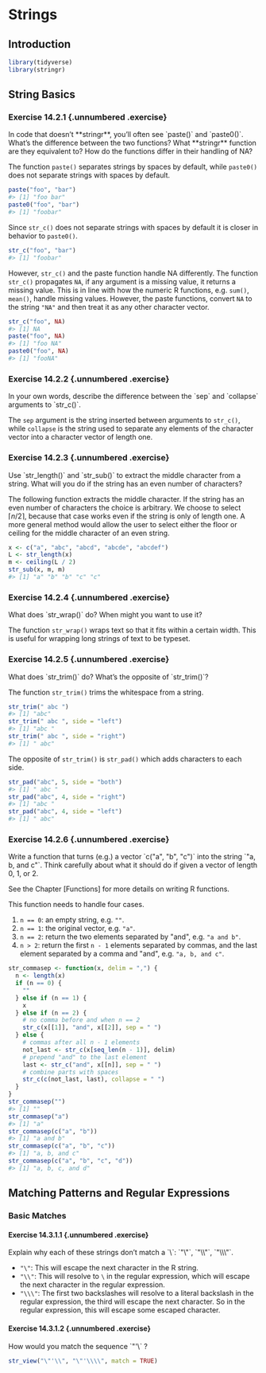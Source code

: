 
# Strings

## Introduction


```r
library(tidyverse)
library(stringr)
```

## String Basics

### Exercise <span class="exercise-number">14.2.1</span> {.unnumbered .exercise}

<div class="question">
In code that doesn’t **stringr**, you’ll often see `paste()` and `paste0()`. What’s the difference between the two functions? What **stringr** function are they equivalent to? How do the functions differ in their handling of NA?
</div>

<div class="answer">

The function `paste()` separates strings by spaces by default, while `paste0()` does not separate strings with spaces by default.


```r
paste("foo", "bar")
#> [1] "foo bar"
paste0("foo", "bar")
#> [1] "foobar"
```

Since `str_c()` does not separate strings with spaces by default it is closer in behavior to `paste0()`.


```r
str_c("foo", "bar")
#> [1] "foobar"
```

However, `str_c()` and the paste function handle NA differently.
The function `str_c()` propagates `NA`, if any argument is a missing value, it returns a missing value.
This is in line with how the numeric R functions, e.g. `sum()`, `mean()`, handle missing values.
However, the paste functions, convert `NA` to the string `"NA"` and then treat it as any other character vector.

```r
str_c("foo", NA)
#> [1] NA
paste("foo", NA)
#> [1] "foo NA"
paste0("foo", NA)
#> [1] "fooNA"
```

</div>

### Exercise <span class="exercise-number">14.2.2</span> {.unnumbered .exercise}

<div class="question">
In your own words, describe the difference between the `sep` and `collapse` arguments to `str_c()`.
</div>

<div class="answer">

The `sep` argument is the string inserted between arguments to `str_c()`, while `collapse` is the string used to separate any elements of the character vector into a character vector of length one.

</div>

### Exercise <span class="exercise-number">14.2.3</span> {.unnumbered .exercise}

<div class="question">
Use `str_length()` and `str_sub()` to extract the middle character from a string. What will you do if the string has an even number of characters?
</div>

<div class="answer">

The following function extracts the middle character. If the string has an even number of characters the choice is arbitrary.
We choose to select $\lceil n / 2 \rceil$, because that case works even if the string is only of length one.
A more general method would allow the user to select either the floor or ceiling for the middle character of an even string.

```r
x <- c("a", "abc", "abcd", "abcde", "abcdef")
L <- str_length(x)
m <- ceiling(L / 2)
str_sub(x, m, m)
#> [1] "a" "b" "b" "c" "c"
```

</div>

### Exercise <span class="exercise-number">14.2.4</span> {.unnumbered .exercise}

<div class="question">
What does `str_wrap()` do? When might you want to use it?
</div>

<div class="answer">

The function `str_wrap()` wraps text so that it fits within a certain width.
This is useful for wrapping long strings of text to be typeset.

</div>

### Exercise <span class="exercise-number">14.2.5</span> {.unnumbered .exercise}

<div class="question">
What does `str_trim()` do? What’s the opposite of `str_trim()`?
</div>

<div class="answer">

The function `str_trim()` trims the whitespace from a string.

```r
str_trim(" abc ")
#> [1] "abc"
str_trim(" abc ", side = "left")
#> [1] "abc "
str_trim(" abc ", side = "right")
#> [1] " abc"
```

The opposite of `str_trim()` is `str_pad()` which adds characters to each side.


```r
str_pad("abc", 5, side = "both")
#> [1] " abc "
str_pad("abc", 4, side = "right")
#> [1] "abc "
str_pad("abc", 4, side = "left")
#> [1] " abc"
```

</div>

### Exercise <span class="exercise-number">14.2.6</span> {.unnumbered .exercise}

<div class="question">
Write a function that turns (e.g.) a vector `c("a", "b", "c")` into the string `"a, b, and c"`. Think carefully about what it should do if given a vector of length 0, 1, or 2.
</div>

<div class="answer">

See the Chapter [Functions] for more details on writing R functions.

This function needs to handle four cases.

1.  `n == 0`: an empty string, e.g. `""`.
1.  `n == 1`: the original vector, e.g. `"a"`.
1.  `n == 2`: return the two elements separated by "and", e.g. `"a and b"`.
1.  `n > 2`: return the first `n - 1` elements separated by commas, and the last element separated by a comma and "and", e.g. `"a, b, and c"`.


```r
str_commasep <- function(x, delim = ",") {
  n <- length(x)
  if (n == 0) {
    ""
  } else if (n == 1) {
    x
  } else if (n == 2) {
    # no comma before and when n == 2
    str_c(x[[1]], "and", x[[2]], sep = " ")
  } else {
    # commas after all n - 1 elements
    not_last <- str_c(x[seq_len(n - 1)], delim)
    # prepend "and" to the last element
    last <- str_c("and", x[[n]], sep = " ")
    # combine parts with spaces
    str_c(c(not_last, last), collapse = " ")
  }
}
str_commasep("")
#> [1] ""
str_commasep("a")
#> [1] "a"
str_commasep(c("a", "b"))
#> [1] "a and b"
str_commasep(c("a", "b", "c"))
#> [1] "a, b, and c"
str_commasep(c("a", "b", "c", "d"))
#> [1] "a, b, c, and d"
```

</div>

## Matching Patterns and Regular Expressions

### Basic Matches

#### Exercise <span class="exercise-number">14.3.1.1</span> {.unnumbered .exercise}

<div class="question">
Explain why each of these strings don’t match a `\`: `"\"`, `"\\"`, `"\\\"`.
</div>

<div class="answer">

-   `"\"`: This will escape the next character in the R string.
-   `"\\"`: This will resolve to `\` in the regular expression, which will escape the next character in the regular expression.
-   `"\\\"`: The first two backslashes will resolve to a literal backslash in the regular expression, the third will escape the next character. So in the regular expression, this will escape some escaped character.

</div>

#### Exercise <span class="exercise-number">14.3.1.2</span> {.unnumbered .exercise}

<div class="question">
How would you match the sequence `"'\` ?
</div>

<div class="answer">


```r
str_view("\"'\\", "\"'\\\\", match = TRUE)
```

<!--html_preserve--><div id="htmlwidget-14d5992801777f4abbc5" style="width:960px;height:100%;" class="str_view html-widget"></div>
<script type="application/json" data-for="htmlwidget-14d5992801777f4abbc5">{"x":{"html":"<ul>\n  <li><span class='match'>\"'\\<\/span><\/li>\n<\/ul>"},"evals":[],"jsHooks":[]}</script><!--/html_preserve-->

</div>

#### Exercise <span class="exercise-number">14.3.1.3</span> {.unnumbered .exercise}

<div class="question">
What patterns will the regular expression `\..\..\..` match? How would you represent it as a string?
</div>

<div class="answer">

It will match any patterns that are a dot followed by any character, repeated three times.


```r
str_view(c(".a.b.c", ".a.b", "....."), c("\\..\\..\\.."), match = TRUE)
```

<!--html_preserve--><div id="htmlwidget-df2c08526632671063f9" style="width:960px;height:100%;" class="str_view html-widget"></div>
<script type="application/json" data-for="htmlwidget-df2c08526632671063f9">{"x":{"html":"<ul>\n  <li><span class='match'>.a.b.c<\/span><\/li>\n<\/ul>"},"evals":[],"jsHooks":[]}</script><!--/html_preserve-->

</div>

### Anchors

#### Exercise <span class="exercise-number">14.3.2.1</span> {.unnumbered .exercise}

<div class="question">
How would you match the literal string `"$^$"`?
</div>

<div class="answer">


```r
str_view(c("$^$", "ab$^$sfas"), "^\\$\\^\\$$", match = TRUE)
```

<!--html_preserve--><div id="htmlwidget-4aadbc32fbbd0d87b2b0" style="width:960px;height:100%;" class="str_view html-widget"></div>
<script type="application/json" data-for="htmlwidget-4aadbc32fbbd0d87b2b0">{"x":{"html":"<ul>\n  <li><span class='match'>$^$<\/span><\/li>\n<\/ul>"},"evals":[],"jsHooks":[]}</script><!--/html_preserve-->

</div>

#### Exercise <span class="exercise-number">14.3.2.2</span> {.unnumbered .exercise}

<div class="question">
Given the corpus of common words in `stringr::words`, create regular expressions that find all words that:

1.  Start with “y”.
1.  End with “x”
1.  Are exactly three letters long. (Don’t cheat by using `str_length()`!)
1.  Have seven letters or more.

Since this list is long, you might want to use the `match` argument to `str_view()` to show only the matching or non-matching words.

</div>

<div class="answer">

The answer to each part follows.

1.  The words that start with  “y” are:

    
    ```r
    str_view(stringr::words, "^y", match = TRUE)
    ```
    
    <!--html_preserve--><div id="htmlwidget-07394da27a6eb4f22e37" style="width:960px;height:100%;" class="str_view html-widget"></div>
    <script type="application/json" data-for="htmlwidget-07394da27a6eb4f22e37">{"x":{"html":"<ul>\n  <li><span class='match'>y<\/span>ear<\/li>\n  <li><span class='match'>y<\/span>es<\/li>\n  <li><span class='match'>y<\/span>esterday<\/li>\n  <li><span class='match'>y<\/span>et<\/li>\n  <li><span class='match'>y<\/span>ou<\/li>\n  <li><span class='match'>y<\/span>oung<\/li>\n<\/ul>"},"evals":[],"jsHooks":[]}</script><!--/html_preserve-->

1.  End with “x”

    
    ```r
    str_view(stringr::words, "x$", match = TRUE)
    ```
    
    <!--html_preserve--><div id="htmlwidget-ae7fa4a918c3c5fdf863" style="width:960px;height:100%;" class="str_view html-widget"></div>
    <script type="application/json" data-for="htmlwidget-ae7fa4a918c3c5fdf863">{"x":{"html":"<ul>\n  <li>bo<span class='match'>x<\/span><\/li>\n  <li>se<span class='match'>x<\/span><\/li>\n  <li>si<span class='match'>x<\/span><\/li>\n  <li>ta<span class='match'>x<\/span><\/li>\n<\/ul>"},"evals":[],"jsHooks":[]}</script><!--/html_preserve-->

1.  Are exactly three letters long are

    
    ```r
    str_view(stringr::words, "^...$", match = TRUE)
    ```
    
    <!--html_preserve--><div id="htmlwidget-76502c887ec734b6105a" style="width:960px;height:100%;" class="str_view html-widget"></div>
    <script type="application/json" data-for="htmlwidget-76502c887ec734b6105a">{"x":{"html":"<ul>\n  <li><span class='match'>act<\/span><\/li>\n  <li><span class='match'>add<\/span><\/li>\n  <li><span class='match'>age<\/span><\/li>\n  <li><span class='match'>ago<\/span><\/li>\n  <li><span class='match'>air<\/span><\/li>\n  <li><span class='match'>all<\/span><\/li>\n  <li><span class='match'>and<\/span><\/li>\n  <li><span class='match'>any<\/span><\/li>\n  <li><span class='match'>arm<\/span><\/li>\n  <li><span class='match'>art<\/span><\/li>\n  <li><span class='match'>ask<\/span><\/li>\n  <li><span class='match'>bad<\/span><\/li>\n  <li><span class='match'>bag<\/span><\/li>\n  <li><span class='match'>bar<\/span><\/li>\n  <li><span class='match'>bed<\/span><\/li>\n  <li><span class='match'>bet<\/span><\/li>\n  <li><span class='match'>big<\/span><\/li>\n  <li><span class='match'>bit<\/span><\/li>\n  <li><span class='match'>box<\/span><\/li>\n  <li><span class='match'>boy<\/span><\/li>\n  <li><span class='match'>bus<\/span><\/li>\n  <li><span class='match'>but<\/span><\/li>\n  <li><span class='match'>buy<\/span><\/li>\n  <li><span class='match'>can<\/span><\/li>\n  <li><span class='match'>car<\/span><\/li>\n  <li><span class='match'>cat<\/span><\/li>\n  <li><span class='match'>cup<\/span><\/li>\n  <li><span class='match'>cut<\/span><\/li>\n  <li><span class='match'>dad<\/span><\/li>\n  <li><span class='match'>day<\/span><\/li>\n  <li><span class='match'>die<\/span><\/li>\n  <li><span class='match'>dog<\/span><\/li>\n  <li><span class='match'>dry<\/span><\/li>\n  <li><span class='match'>due<\/span><\/li>\n  <li><span class='match'>eat<\/span><\/li>\n  <li><span class='match'>egg<\/span><\/li>\n  <li><span class='match'>end<\/span><\/li>\n  <li><span class='match'>eye<\/span><\/li>\n  <li><span class='match'>far<\/span><\/li>\n  <li><span class='match'>few<\/span><\/li>\n  <li><span class='match'>fit<\/span><\/li>\n  <li><span class='match'>fly<\/span><\/li>\n  <li><span class='match'>for<\/span><\/li>\n  <li><span class='match'>fun<\/span><\/li>\n  <li><span class='match'>gas<\/span><\/li>\n  <li><span class='match'>get<\/span><\/li>\n  <li><span class='match'>god<\/span><\/li>\n  <li><span class='match'>guy<\/span><\/li>\n  <li><span class='match'>hit<\/span><\/li>\n  <li><span class='match'>hot<\/span><\/li>\n  <li><span class='match'>how<\/span><\/li>\n  <li><span class='match'>job<\/span><\/li>\n  <li><span class='match'>key<\/span><\/li>\n  <li><span class='match'>kid<\/span><\/li>\n  <li><span class='match'>lad<\/span><\/li>\n  <li><span class='match'>law<\/span><\/li>\n  <li><span class='match'>lay<\/span><\/li>\n  <li><span class='match'>leg<\/span><\/li>\n  <li><span class='match'>let<\/span><\/li>\n  <li><span class='match'>lie<\/span><\/li>\n  <li><span class='match'>lot<\/span><\/li>\n  <li><span class='match'>low<\/span><\/li>\n  <li><span class='match'>man<\/span><\/li>\n  <li><span class='match'>may<\/span><\/li>\n  <li><span class='match'>mrs<\/span><\/li>\n  <li><span class='match'>new<\/span><\/li>\n  <li><span class='match'>non<\/span><\/li>\n  <li><span class='match'>not<\/span><\/li>\n  <li><span class='match'>now<\/span><\/li>\n  <li><span class='match'>odd<\/span><\/li>\n  <li><span class='match'>off<\/span><\/li>\n  <li><span class='match'>old<\/span><\/li>\n  <li><span class='match'>one<\/span><\/li>\n  <li><span class='match'>out<\/span><\/li>\n  <li><span class='match'>own<\/span><\/li>\n  <li><span class='match'>pay<\/span><\/li>\n  <li><span class='match'>per<\/span><\/li>\n  <li><span class='match'>put<\/span><\/li>\n  <li><span class='match'>red<\/span><\/li>\n  <li><span class='match'>rid<\/span><\/li>\n  <li><span class='match'>run<\/span><\/li>\n  <li><span class='match'>say<\/span><\/li>\n  <li><span class='match'>see<\/span><\/li>\n  <li><span class='match'>set<\/span><\/li>\n  <li><span class='match'>sex<\/span><\/li>\n  <li><span class='match'>she<\/span><\/li>\n  <li><span class='match'>sir<\/span><\/li>\n  <li><span class='match'>sit<\/span><\/li>\n  <li><span class='match'>six<\/span><\/li>\n  <li><span class='match'>son<\/span><\/li>\n  <li><span class='match'>sun<\/span><\/li>\n  <li><span class='match'>tax<\/span><\/li>\n  <li><span class='match'>tea<\/span><\/li>\n  <li><span class='match'>ten<\/span><\/li>\n  <li><span class='match'>the<\/span><\/li>\n  <li><span class='match'>tie<\/span><\/li>\n  <li><span class='match'>too<\/span><\/li>\n  <li><span class='match'>top<\/span><\/li>\n  <li><span class='match'>try<\/span><\/li>\n  <li><span class='match'>two<\/span><\/li>\n  <li><span class='match'>use<\/span><\/li>\n  <li><span class='match'>war<\/span><\/li>\n  <li><span class='match'>way<\/span><\/li>\n  <li><span class='match'>wee<\/span><\/li>\n  <li><span class='match'>who<\/span><\/li>\n  <li><span class='match'>why<\/span><\/li>\n  <li><span class='match'>win<\/span><\/li>\n  <li><span class='match'>yes<\/span><\/li>\n  <li><span class='match'>yet<\/span><\/li>\n  <li><span class='match'>you<\/span><\/li>\n<\/ul>"},"evals":[],"jsHooks":[]}</script><!--/html_preserve-->

1.  The words that have seven letters or more are

    
    ```r
    str_view(stringr::words, ".......", match = TRUE)
    ```
    
    <!--html_preserve--><div id="htmlwidget-d34691559831f28a8b47" style="width:960px;height:100%;" class="str_view html-widget"></div>
    <script type="application/json" data-for="htmlwidget-d34691559831f28a8b47">{"x":{"html":"<ul>\n  <li><span class='match'>absolut<\/span>e<\/li>\n  <li><span class='match'>account<\/span><\/li>\n  <li><span class='match'>achieve<\/span><\/li>\n  <li><span class='match'>address<\/span><\/li>\n  <li><span class='match'>adverti<\/span>se<\/li>\n  <li><span class='match'>afterno<\/span>on<\/li>\n  <li><span class='match'>against<\/span><\/li>\n  <li><span class='match'>already<\/span><\/li>\n  <li><span class='match'>alright<\/span><\/li>\n  <li><span class='match'>althoug<\/span>h<\/li>\n  <li><span class='match'>america<\/span><\/li>\n  <li><span class='match'>another<\/span><\/li>\n  <li><span class='match'>apparen<\/span>t<\/li>\n  <li><span class='match'>appoint<\/span><\/li>\n  <li><span class='match'>approac<\/span>h<\/li>\n  <li><span class='match'>appropr<\/span>iate<\/li>\n  <li><span class='match'>arrange<\/span><\/li>\n  <li><span class='match'>associa<\/span>te<\/li>\n  <li><span class='match'>authori<\/span>ty<\/li>\n  <li><span class='match'>availab<\/span>le<\/li>\n  <li><span class='match'>balance<\/span><\/li>\n  <li><span class='match'>because<\/span><\/li>\n  <li><span class='match'>believe<\/span><\/li>\n  <li><span class='match'>benefit<\/span><\/li>\n  <li><span class='match'>between<\/span><\/li>\n  <li><span class='match'>brillia<\/span>nt<\/li>\n  <li><span class='match'>britain<\/span><\/li>\n  <li><span class='match'>brother<\/span><\/li>\n  <li><span class='match'>busines<\/span>s<\/li>\n  <li><span class='match'>certain<\/span><\/li>\n  <li><span class='match'>chairma<\/span>n<\/li>\n  <li><span class='match'>charact<\/span>er<\/li>\n  <li><span class='match'>Christm<\/span>as<\/li>\n  <li><span class='match'>colleag<\/span>ue<\/li>\n  <li><span class='match'>collect<\/span><\/li>\n  <li><span class='match'>college<\/span><\/li>\n  <li><span class='match'>comment<\/span><\/li>\n  <li><span class='match'>committ<\/span>ee<\/li>\n  <li><span class='match'>communi<\/span>ty<\/li>\n  <li><span class='match'>company<\/span><\/li>\n  <li><span class='match'>compare<\/span><\/li>\n  <li><span class='match'>complet<\/span>e<\/li>\n  <li><span class='match'>compute<\/span><\/li>\n  <li><span class='match'>concern<\/span><\/li>\n  <li><span class='match'>conditi<\/span>on<\/li>\n  <li><span class='match'>conside<\/span>r<\/li>\n  <li><span class='match'>consult<\/span><\/li>\n  <li><span class='match'>contact<\/span><\/li>\n  <li><span class='match'>continu<\/span>e<\/li>\n  <li><span class='match'>contrac<\/span>t<\/li>\n  <li><span class='match'>control<\/span><\/li>\n  <li><span class='match'>convers<\/span>e<\/li>\n  <li><span class='match'>correct<\/span><\/li>\n  <li><span class='match'>council<\/span><\/li>\n  <li><span class='match'>country<\/span><\/li>\n  <li><span class='match'>current<\/span><\/li>\n  <li><span class='match'>decisio<\/span>n<\/li>\n  <li><span class='match'>definit<\/span>e<\/li>\n  <li><span class='match'>departm<\/span>ent<\/li>\n  <li><span class='match'>describ<\/span>e<\/li>\n  <li><span class='match'>develop<\/span><\/li>\n  <li><span class='match'>differe<\/span>nce<\/li>\n  <li><span class='match'>difficu<\/span>lt<\/li>\n  <li><span class='match'>discuss<\/span><\/li>\n  <li><span class='match'>distric<\/span>t<\/li>\n  <li><span class='match'>documen<\/span>t<\/li>\n  <li><span class='match'>economy<\/span><\/li>\n  <li><span class='match'>educate<\/span><\/li>\n  <li><span class='match'>electri<\/span>c<\/li>\n  <li><span class='match'>encoura<\/span>ge<\/li>\n  <li><span class='match'>english<\/span><\/li>\n  <li><span class='match'>environ<\/span>ment<\/li>\n  <li><span class='match'>especia<\/span>l<\/li>\n  <li><span class='match'>evening<\/span><\/li>\n  <li><span class='match'>evidenc<\/span>e<\/li>\n  <li><span class='match'>example<\/span><\/li>\n  <li><span class='match'>exercis<\/span>e<\/li>\n  <li><span class='match'>expense<\/span><\/li>\n  <li><span class='match'>experie<\/span>nce<\/li>\n  <li><span class='match'>explain<\/span><\/li>\n  <li><span class='match'>express<\/span><\/li>\n  <li><span class='match'>finance<\/span><\/li>\n  <li><span class='match'>fortune<\/span><\/li>\n  <li><span class='match'>forward<\/span><\/li>\n  <li><span class='match'>functio<\/span>n<\/li>\n  <li><span class='match'>further<\/span><\/li>\n  <li><span class='match'>general<\/span><\/li>\n  <li><span class='match'>germany<\/span><\/li>\n  <li><span class='match'>goodbye<\/span><\/li>\n  <li><span class='match'>history<\/span><\/li>\n  <li><span class='match'>holiday<\/span><\/li>\n  <li><span class='match'>hospita<\/span>l<\/li>\n  <li><span class='match'>however<\/span><\/li>\n  <li><span class='match'>hundred<\/span><\/li>\n  <li><span class='match'>husband<\/span><\/li>\n  <li><span class='match'>identif<\/span>y<\/li>\n  <li><span class='match'>imagine<\/span><\/li>\n  <li><span class='match'>importa<\/span>nt<\/li>\n  <li><span class='match'>improve<\/span><\/li>\n  <li><span class='match'>include<\/span><\/li>\n  <li><span class='match'>increas<\/span>e<\/li>\n  <li><span class='match'>individ<\/span>ual<\/li>\n  <li><span class='match'>industr<\/span>y<\/li>\n  <li><span class='match'>instead<\/span><\/li>\n  <li><span class='match'>interes<\/span>t<\/li>\n  <li><span class='match'>introdu<\/span>ce<\/li>\n  <li><span class='match'>involve<\/span><\/li>\n  <li><span class='match'>kitchen<\/span><\/li>\n  <li><span class='match'>languag<\/span>e<\/li>\n  <li><span class='match'>machine<\/span><\/li>\n  <li><span class='match'>meaning<\/span><\/li>\n  <li><span class='match'>measure<\/span><\/li>\n  <li><span class='match'>mention<\/span><\/li>\n  <li><span class='match'>million<\/span><\/li>\n  <li><span class='match'>ministe<\/span>r<\/li>\n  <li><span class='match'>morning<\/span><\/li>\n  <li><span class='match'>necessa<\/span>ry<\/li>\n  <li><span class='match'>obvious<\/span><\/li>\n  <li><span class='match'>occasio<\/span>n<\/li>\n  <li><span class='match'>operate<\/span><\/li>\n  <li><span class='match'>opportu<\/span>nity<\/li>\n  <li><span class='match'>organiz<\/span>e<\/li>\n  <li><span class='match'>origina<\/span>l<\/li>\n  <li><span class='match'>otherwi<\/span>se<\/li>\n  <li><span class='match'>paragra<\/span>ph<\/li>\n  <li><span class='match'>particu<\/span>lar<\/li>\n  <li><span class='match'>pension<\/span><\/li>\n  <li><span class='match'>percent<\/span><\/li>\n  <li><span class='match'>perfect<\/span><\/li>\n  <li><span class='match'>perhaps<\/span><\/li>\n  <li><span class='match'>photogr<\/span>aph<\/li>\n  <li><span class='match'>picture<\/span><\/li>\n  <li><span class='match'>politic<\/span><\/li>\n  <li><span class='match'>positio<\/span>n<\/li>\n  <li><span class='match'>positiv<\/span>e<\/li>\n  <li><span class='match'>possibl<\/span>e<\/li>\n  <li><span class='match'>practis<\/span>e<\/li>\n  <li><span class='match'>prepare<\/span><\/li>\n  <li><span class='match'>present<\/span><\/li>\n  <li><span class='match'>pressur<\/span>e<\/li>\n  <li><span class='match'>presume<\/span><\/li>\n  <li><span class='match'>previou<\/span>s<\/li>\n  <li><span class='match'>private<\/span><\/li>\n  <li><span class='match'>probabl<\/span>e<\/li>\n  <li><span class='match'>problem<\/span><\/li>\n  <li><span class='match'>proceed<\/span><\/li>\n  <li><span class='match'>process<\/span><\/li>\n  <li><span class='match'>produce<\/span><\/li>\n  <li><span class='match'>product<\/span><\/li>\n  <li><span class='match'>program<\/span>me<\/li>\n  <li><span class='match'>project<\/span><\/li>\n  <li><span class='match'>propose<\/span><\/li>\n  <li><span class='match'>protect<\/span><\/li>\n  <li><span class='match'>provide<\/span><\/li>\n  <li><span class='match'>purpose<\/span><\/li>\n  <li><span class='match'>quality<\/span><\/li>\n  <li><span class='match'>quarter<\/span><\/li>\n  <li><span class='match'>questio<\/span>n<\/li>\n  <li><span class='match'>realise<\/span><\/li>\n  <li><span class='match'>receive<\/span><\/li>\n  <li><span class='match'>recogni<\/span>ze<\/li>\n  <li><span class='match'>recomme<\/span>nd<\/li>\n  <li><span class='match'>relatio<\/span>n<\/li>\n  <li><span class='match'>remembe<\/span>r<\/li>\n  <li><span class='match'>represe<\/span>nt<\/li>\n  <li><span class='match'>require<\/span><\/li>\n  <li><span class='match'>researc<\/span>h<\/li>\n  <li><span class='match'>resourc<\/span>e<\/li>\n  <li><span class='match'>respect<\/span><\/li>\n  <li><span class='match'>respons<\/span>ible<\/li>\n  <li><span class='match'>saturda<\/span>y<\/li>\n  <li><span class='match'>science<\/span><\/li>\n  <li><span class='match'>scotlan<\/span>d<\/li>\n  <li><span class='match'>secreta<\/span>ry<\/li>\n  <li><span class='match'>section<\/span><\/li>\n  <li><span class='match'>separat<\/span>e<\/li>\n  <li><span class='match'>serious<\/span><\/li>\n  <li><span class='match'>service<\/span><\/li>\n  <li><span class='match'>similar<\/span><\/li>\n  <li><span class='match'>situate<\/span><\/li>\n  <li><span class='match'>society<\/span><\/li>\n  <li><span class='match'>special<\/span><\/li>\n  <li><span class='match'>specifi<\/span>c<\/li>\n  <li><span class='match'>standar<\/span>d<\/li>\n  <li><span class='match'>station<\/span><\/li>\n  <li><span class='match'>straigh<\/span>t<\/li>\n  <li><span class='match'>strateg<\/span>y<\/li>\n  <li><span class='match'>structu<\/span>re<\/li>\n  <li><span class='match'>student<\/span><\/li>\n  <li><span class='match'>subject<\/span><\/li>\n  <li><span class='match'>succeed<\/span><\/li>\n  <li><span class='match'>suggest<\/span><\/li>\n  <li><span class='match'>support<\/span><\/li>\n  <li><span class='match'>suppose<\/span><\/li>\n  <li><span class='match'>surpris<\/span>e<\/li>\n  <li><span class='match'>telepho<\/span>ne<\/li>\n  <li><span class='match'>televis<\/span>ion<\/li>\n  <li><span class='match'>terribl<\/span>e<\/li>\n  <li><span class='match'>therefo<\/span>re<\/li>\n  <li><span class='match'>thirtee<\/span>n<\/li>\n  <li><span class='match'>thousan<\/span>d<\/li>\n  <li><span class='match'>through<\/span><\/li>\n  <li><span class='match'>thursda<\/span>y<\/li>\n  <li><span class='match'>togethe<\/span>r<\/li>\n  <li><span class='match'>tomorro<\/span>w<\/li>\n  <li><span class='match'>tonight<\/span><\/li>\n  <li><span class='match'>traffic<\/span><\/li>\n  <li><span class='match'>transpo<\/span>rt<\/li>\n  <li><span class='match'>trouble<\/span><\/li>\n  <li><span class='match'>tuesday<\/span><\/li>\n  <li><span class='match'>underst<\/span>and<\/li>\n  <li><span class='match'>univers<\/span>ity<\/li>\n  <li><span class='match'>various<\/span><\/li>\n  <li><span class='match'>village<\/span><\/li>\n  <li><span class='match'>wednesd<\/span>ay<\/li>\n  <li><span class='match'>welcome<\/span><\/li>\n  <li><span class='match'>whether<\/span><\/li>\n  <li><span class='match'>without<\/span><\/li>\n  <li><span class='match'>yesterd<\/span>ay<\/li>\n<\/ul>"},"evals":[],"jsHooks":[]}</script><!--/html_preserve-->

</div>

### Character classes and alternatives

#### Exercise <span class="exercise-number">14.3.3.1</span> {.unnumbered .exercise}

<div class="question">

Create regular expressions to find all words that:

1.  Start with a vowel.
1.  That only contain consonants. (Hint: thinking about matching “not”-vowels.)
1.  End with `ed`, but not with `eed`.
1.  End with `ing` or `ise`.

</div>

<div class="answer">

The answer to each part follows.

1.  Words starting with vowels

    
    ```r
    str_view(stringr::words, "^[aeiou]", match = TRUE)
    ```
    
    <!--html_preserve--><div id="htmlwidget-725f07776305608fdb62" style="width:960px;height:100%;" class="str_view html-widget"></div>
    <script type="application/json" data-for="htmlwidget-725f07776305608fdb62">{"x":{"html":"<ul>\n  <li><span class='match'>a<\/span><\/li>\n  <li><span class='match'>a<\/span>ble<\/li>\n  <li><span class='match'>a<\/span>bout<\/li>\n  <li><span class='match'>a<\/span>bsolute<\/li>\n  <li><span class='match'>a<\/span>ccept<\/li>\n  <li><span class='match'>a<\/span>ccount<\/li>\n  <li><span class='match'>a<\/span>chieve<\/li>\n  <li><span class='match'>a<\/span>cross<\/li>\n  <li><span class='match'>a<\/span>ct<\/li>\n  <li><span class='match'>a<\/span>ctive<\/li>\n  <li><span class='match'>a<\/span>ctual<\/li>\n  <li><span class='match'>a<\/span>dd<\/li>\n  <li><span class='match'>a<\/span>ddress<\/li>\n  <li><span class='match'>a<\/span>dmit<\/li>\n  <li><span class='match'>a<\/span>dvertise<\/li>\n  <li><span class='match'>a<\/span>ffect<\/li>\n  <li><span class='match'>a<\/span>fford<\/li>\n  <li><span class='match'>a<\/span>fter<\/li>\n  <li><span class='match'>a<\/span>fternoon<\/li>\n  <li><span class='match'>a<\/span>gain<\/li>\n  <li><span class='match'>a<\/span>gainst<\/li>\n  <li><span class='match'>a<\/span>ge<\/li>\n  <li><span class='match'>a<\/span>gent<\/li>\n  <li><span class='match'>a<\/span>go<\/li>\n  <li><span class='match'>a<\/span>gree<\/li>\n  <li><span class='match'>a<\/span>ir<\/li>\n  <li><span class='match'>a<\/span>ll<\/li>\n  <li><span class='match'>a<\/span>llow<\/li>\n  <li><span class='match'>a<\/span>lmost<\/li>\n  <li><span class='match'>a<\/span>long<\/li>\n  <li><span class='match'>a<\/span>lready<\/li>\n  <li><span class='match'>a<\/span>lright<\/li>\n  <li><span class='match'>a<\/span>lso<\/li>\n  <li><span class='match'>a<\/span>lthough<\/li>\n  <li><span class='match'>a<\/span>lways<\/li>\n  <li><span class='match'>a<\/span>merica<\/li>\n  <li><span class='match'>a<\/span>mount<\/li>\n  <li><span class='match'>a<\/span>nd<\/li>\n  <li><span class='match'>a<\/span>nother<\/li>\n  <li><span class='match'>a<\/span>nswer<\/li>\n  <li><span class='match'>a<\/span>ny<\/li>\n  <li><span class='match'>a<\/span>part<\/li>\n  <li><span class='match'>a<\/span>pparent<\/li>\n  <li><span class='match'>a<\/span>ppear<\/li>\n  <li><span class='match'>a<\/span>pply<\/li>\n  <li><span class='match'>a<\/span>ppoint<\/li>\n  <li><span class='match'>a<\/span>pproach<\/li>\n  <li><span class='match'>a<\/span>ppropriate<\/li>\n  <li><span class='match'>a<\/span>rea<\/li>\n  <li><span class='match'>a<\/span>rgue<\/li>\n  <li><span class='match'>a<\/span>rm<\/li>\n  <li><span class='match'>a<\/span>round<\/li>\n  <li><span class='match'>a<\/span>rrange<\/li>\n  <li><span class='match'>a<\/span>rt<\/li>\n  <li><span class='match'>a<\/span>s<\/li>\n  <li><span class='match'>a<\/span>sk<\/li>\n  <li><span class='match'>a<\/span>ssociate<\/li>\n  <li><span class='match'>a<\/span>ssume<\/li>\n  <li><span class='match'>a<\/span>t<\/li>\n  <li><span class='match'>a<\/span>ttend<\/li>\n  <li><span class='match'>a<\/span>uthority<\/li>\n  <li><span class='match'>a<\/span>vailable<\/li>\n  <li><span class='match'>a<\/span>ware<\/li>\n  <li><span class='match'>a<\/span>way<\/li>\n  <li><span class='match'>a<\/span>wful<\/li>\n  <li><span class='match'>e<\/span>ach<\/li>\n  <li><span class='match'>e<\/span>arly<\/li>\n  <li><span class='match'>e<\/span>ast<\/li>\n  <li><span class='match'>e<\/span>asy<\/li>\n  <li><span class='match'>e<\/span>at<\/li>\n  <li><span class='match'>e<\/span>conomy<\/li>\n  <li><span class='match'>e<\/span>ducate<\/li>\n  <li><span class='match'>e<\/span>ffect<\/li>\n  <li><span class='match'>e<\/span>gg<\/li>\n  <li><span class='match'>e<\/span>ight<\/li>\n  <li><span class='match'>e<\/span>ither<\/li>\n  <li><span class='match'>e<\/span>lect<\/li>\n  <li><span class='match'>e<\/span>lectric<\/li>\n  <li><span class='match'>e<\/span>leven<\/li>\n  <li><span class='match'>e<\/span>lse<\/li>\n  <li><span class='match'>e<\/span>mploy<\/li>\n  <li><span class='match'>e<\/span>ncourage<\/li>\n  <li><span class='match'>e<\/span>nd<\/li>\n  <li><span class='match'>e<\/span>ngine<\/li>\n  <li><span class='match'>e<\/span>nglish<\/li>\n  <li><span class='match'>e<\/span>njoy<\/li>\n  <li><span class='match'>e<\/span>nough<\/li>\n  <li><span class='match'>e<\/span>nter<\/li>\n  <li><span class='match'>e<\/span>nvironment<\/li>\n  <li><span class='match'>e<\/span>qual<\/li>\n  <li><span class='match'>e<\/span>special<\/li>\n  <li><span class='match'>e<\/span>urope<\/li>\n  <li><span class='match'>e<\/span>ven<\/li>\n  <li><span class='match'>e<\/span>vening<\/li>\n  <li><span class='match'>e<\/span>ver<\/li>\n  <li><span class='match'>e<\/span>very<\/li>\n  <li><span class='match'>e<\/span>vidence<\/li>\n  <li><span class='match'>e<\/span>xact<\/li>\n  <li><span class='match'>e<\/span>xample<\/li>\n  <li><span class='match'>e<\/span>xcept<\/li>\n  <li><span class='match'>e<\/span>xcuse<\/li>\n  <li><span class='match'>e<\/span>xercise<\/li>\n  <li><span class='match'>e<\/span>xist<\/li>\n  <li><span class='match'>e<\/span>xpect<\/li>\n  <li><span class='match'>e<\/span>xpense<\/li>\n  <li><span class='match'>e<\/span>xperience<\/li>\n  <li><span class='match'>e<\/span>xplain<\/li>\n  <li><span class='match'>e<\/span>xpress<\/li>\n  <li><span class='match'>e<\/span>xtra<\/li>\n  <li><span class='match'>e<\/span>ye<\/li>\n  <li><span class='match'>i<\/span>dea<\/li>\n  <li><span class='match'>i<\/span>dentify<\/li>\n  <li><span class='match'>i<\/span>f<\/li>\n  <li><span class='match'>i<\/span>magine<\/li>\n  <li><span class='match'>i<\/span>mportant<\/li>\n  <li><span class='match'>i<\/span>mprove<\/li>\n  <li><span class='match'>i<\/span>n<\/li>\n  <li><span class='match'>i<\/span>nclude<\/li>\n  <li><span class='match'>i<\/span>ncome<\/li>\n  <li><span class='match'>i<\/span>ncrease<\/li>\n  <li><span class='match'>i<\/span>ndeed<\/li>\n  <li><span class='match'>i<\/span>ndividual<\/li>\n  <li><span class='match'>i<\/span>ndustry<\/li>\n  <li><span class='match'>i<\/span>nform<\/li>\n  <li><span class='match'>i<\/span>nside<\/li>\n  <li><span class='match'>i<\/span>nstead<\/li>\n  <li><span class='match'>i<\/span>nsure<\/li>\n  <li><span class='match'>i<\/span>nterest<\/li>\n  <li><span class='match'>i<\/span>nto<\/li>\n  <li><span class='match'>i<\/span>ntroduce<\/li>\n  <li><span class='match'>i<\/span>nvest<\/li>\n  <li><span class='match'>i<\/span>nvolve<\/li>\n  <li><span class='match'>i<\/span>ssue<\/li>\n  <li><span class='match'>i<\/span>t<\/li>\n  <li><span class='match'>i<\/span>tem<\/li>\n  <li><span class='match'>o<\/span>bvious<\/li>\n  <li><span class='match'>o<\/span>ccasion<\/li>\n  <li><span class='match'>o<\/span>dd<\/li>\n  <li><span class='match'>o<\/span>f<\/li>\n  <li><span class='match'>o<\/span>ff<\/li>\n  <li><span class='match'>o<\/span>ffer<\/li>\n  <li><span class='match'>o<\/span>ffice<\/li>\n  <li><span class='match'>o<\/span>ften<\/li>\n  <li><span class='match'>o<\/span>kay<\/li>\n  <li><span class='match'>o<\/span>ld<\/li>\n  <li><span class='match'>o<\/span>n<\/li>\n  <li><span class='match'>o<\/span>nce<\/li>\n  <li><span class='match'>o<\/span>ne<\/li>\n  <li><span class='match'>o<\/span>nly<\/li>\n  <li><span class='match'>o<\/span>pen<\/li>\n  <li><span class='match'>o<\/span>perate<\/li>\n  <li><span class='match'>o<\/span>pportunity<\/li>\n  <li><span class='match'>o<\/span>ppose<\/li>\n  <li><span class='match'>o<\/span>r<\/li>\n  <li><span class='match'>o<\/span>rder<\/li>\n  <li><span class='match'>o<\/span>rganize<\/li>\n  <li><span class='match'>o<\/span>riginal<\/li>\n  <li><span class='match'>o<\/span>ther<\/li>\n  <li><span class='match'>o<\/span>therwise<\/li>\n  <li><span class='match'>o<\/span>ught<\/li>\n  <li><span class='match'>o<\/span>ut<\/li>\n  <li><span class='match'>o<\/span>ver<\/li>\n  <li><span class='match'>o<\/span>wn<\/li>\n  <li><span class='match'>u<\/span>nder<\/li>\n  <li><span class='match'>u<\/span>nderstand<\/li>\n  <li><span class='match'>u<\/span>nion<\/li>\n  <li><span class='match'>u<\/span>nit<\/li>\n  <li><span class='match'>u<\/span>nite<\/li>\n  <li><span class='match'>u<\/span>niversity<\/li>\n  <li><span class='match'>u<\/span>nless<\/li>\n  <li><span class='match'>u<\/span>ntil<\/li>\n  <li><span class='match'>u<\/span>p<\/li>\n  <li><span class='match'>u<\/span>pon<\/li>\n  <li><span class='match'>u<\/span>se<\/li>\n  <li><span class='match'>u<\/span>sual<\/li>\n<\/ul>"},"evals":[],"jsHooks":[]}</script><!--/html_preserve-->

1.  Words that contain only consonants

    
    ```r
    str_view(stringr::words, "^[^aeiou]+$", match = TRUE)
    ```
    
    <!--html_preserve--><div id="htmlwidget-8799424a7aeb6636ab0f" style="width:960px;height:100%;" class="str_view html-widget"></div>
    <script type="application/json" data-for="htmlwidget-8799424a7aeb6636ab0f">{"x":{"html":"<ul>\n  <li><span class='match'>by<\/span><\/li>\n  <li><span class='match'>dry<\/span><\/li>\n  <li><span class='match'>fly<\/span><\/li>\n  <li><span class='match'>mrs<\/span><\/li>\n  <li><span class='match'>try<\/span><\/li>\n  <li><span class='match'>why<\/span><\/li>\n<\/ul>"},"evals":[],"jsHooks":[]}</script><!--/html_preserve-->

    This seems to require using the `+` pattern introduced later, unless one wants to be very verbose and specify words of certain lengths.

1.  Words that end with "-ed" but not ending in "-eed". This handles the special case of "-ed", as well as words with a length great than two.

    
    ```r
    str_view(stringr::words, "^ed$|[^e]ed$", match = TRUE)
    ```
    
    <!--html_preserve--><div id="htmlwidget-ff2684d8b73d8cd50778" style="width:960px;height:100%;" class="str_view html-widget"></div>
    <script type="application/json" data-for="htmlwidget-ff2684d8b73d8cd50778">{"x":{"html":"<ul>\n  <li><span class='match'>bed<\/span><\/li>\n  <li>hund<span class='match'>red<\/span><\/li>\n  <li><span class='match'>red<\/span><\/li>\n<\/ul>"},"evals":[],"jsHooks":[]}</script><!--/html_preserve-->

1.  Words ending in `ing` or `ise`:

    
    ```r
    str_view(stringr::words, "i(ng|se)$", match = TRUE)
    ```
    
    <!--html_preserve--><div id="htmlwidget-ced067376bab81a983d5" style="width:960px;height:100%;" class="str_view html-widget"></div>
    <script type="application/json" data-for="htmlwidget-ced067376bab81a983d5">{"x":{"html":"<ul>\n  <li>advert<span class='match'>ise<\/span><\/li>\n  <li>br<span class='match'>ing<\/span><\/li>\n  <li>dur<span class='match'>ing<\/span><\/li>\n  <li>even<span class='match'>ing<\/span><\/li>\n  <li>exerc<span class='match'>ise<\/span><\/li>\n  <li>k<span class='match'>ing<\/span><\/li>\n  <li>mean<span class='match'>ing<\/span><\/li>\n  <li>morn<span class='match'>ing<\/span><\/li>\n  <li>otherw<span class='match'>ise<\/span><\/li>\n  <li>pract<span class='match'>ise<\/span><\/li>\n  <li>ra<span class='match'>ise<\/span><\/li>\n  <li>real<span class='match'>ise<\/span><\/li>\n  <li>r<span class='match'>ing<\/span><\/li>\n  <li>r<span class='match'>ise<\/span><\/li>\n  <li>s<span class='match'>ing<\/span><\/li>\n  <li>surpr<span class='match'>ise<\/span><\/li>\n  <li>th<span class='match'>ing<\/span><\/li>\n<\/ul>"},"evals":[],"jsHooks":[]}</script><!--/html_preserve-->

</div>

#### Exercise <span class="exercise-number">14.3.3.2</span> {.unnumbered .exercise}

<div class="question">

Empirically verify the rule “i” before e except after “c”.

</div>

<div class="answer">

Using only what has been introduced thus far:


```r
str_view(stringr::words, "(cei|[^c]ie)", match = TRUE)
```

<!--html_preserve--><div id="htmlwidget-b5df02e3ff805bc695a2" style="width:960px;height:100%;" class="str_view html-widget"></div>
<script type="application/json" data-for="htmlwidget-b5df02e3ff805bc695a2">{"x":{"html":"<ul>\n  <li>ac<span class='match'>hie<\/span>ve<\/li>\n  <li>be<span class='match'>lie<\/span>ve<\/li>\n  <li>b<span class='match'>rie<\/span>f<\/li>\n  <li>c<span class='match'>lie<\/span>nt<\/li>\n  <li><span class='match'>die<\/span><\/li>\n  <li>expe<span class='match'>rie<\/span>nce<\/li>\n  <li><span class='match'>fie<\/span>ld<\/li>\n  <li>f<span class='match'>rie<\/span>nd<\/li>\n  <li><span class='match'>lie<\/span><\/li>\n  <li><span class='match'>pie<\/span>ce<\/li>\n  <li>q<span class='match'>uie<\/span>t<\/li>\n  <li>re<span class='match'>cei<\/span>ve<\/li>\n  <li><span class='match'>tie<\/span><\/li>\n  <li><span class='match'>vie<\/span>w<\/li>\n<\/ul>"},"evals":[],"jsHooks":[]}</script><!--/html_preserve-->


```r
str_view(stringr::words, "(cie|[^c]ei)", match = TRUE)
```

<!--html_preserve--><div id="htmlwidget-db9140ebde3f67c51e31" style="width:960px;height:100%;" class="str_view html-widget"></div>
<script type="application/json" data-for="htmlwidget-db9140ebde3f67c51e31">{"x":{"html":"<ul>\n  <li>s<span class='match'>cie<\/span>nce<\/li>\n  <li>so<span class='match'>cie<\/span>ty<\/li>\n  <li><span class='match'>wei<\/span>gh<\/li>\n<\/ul>"},"evals":[],"jsHooks":[]}</script><!--/html_preserve-->

Using `str_detect()` count the number of words that follow these rules:

```r
sum(str_detect(stringr::words, "(cei|[^c]ie)"))
#> [1] 14
sum(str_detect(stringr::words, "(cie|[^c]ei)"))
#> [1] 3
```

</div>

#### Exercise <span class="exercise-number">14.3.3.3</span> {.unnumbered .exercise}

<div class="question">
Is “q” always followed by a “u”?
</div>

<div class="answer">

In the `stringr::words` dataset, yes. In the full English language, no.

```r
str_view(stringr::words, "q[^u]", match = TRUE)
```

<!--html_preserve--><div id="htmlwidget-2aa9dbed8d93af3e0be8" style="width:960px;height:100%;" class="str_view html-widget"></div>
<script type="application/json" data-for="htmlwidget-2aa9dbed8d93af3e0be8">{"x":{"html":"<ul>\n  <li><\/li>\n<\/ul>"},"evals":[],"jsHooks":[]}</script><!--/html_preserve-->

</div>

#### Exercise <span class="exercise-number">14.3.3.4</span> {.unnumbered .exercise}

<div class="question">
Write a regular expression that matches a word if it’s probably written in British English, not American English.
</div>

<div class="answer">

In the general case, this is hard, and could require a dictionary.
But, there are a few heuristics to consider that would account for some common cases: British English tends to use the following:

-   "ou" instead of "o"
-   use of "ae" and "oe" instead of "a" and "o"
-   ends in `ise` instead of `ize`
-   ends in `yse`

The regex `ou|ise$|ae|oe|yse$` would match these.

There are other [spelling differences between American and British English](https://en.wikipedia.org/wiki/American_and_British_English_spelling_differences) but they are not patterns amenable to regular expressions.
It would require a dictionary with differences in spellings for different words.

</div>

#### Exercise <span class="exercise-number">14.3.3.5</span> {.unnumbered .exercise}

<div class="question">
Create a regular expression that will match telephone numbers as commonly written in your country.
</div>

<div class="answer">

The answer to this will vary by country.

For the United States, phone numbers have a format like `123-456-7890`.

```r
x <- c("123-456-7890", "1235-2351")
str_view(x, "\\d\\d\\d-\\d\\d\\d-\\d\\d\\d\\d")
```

<!--html_preserve--><div id="htmlwidget-12ff9c2ce809973ce8d1" style="width:960px;height:100%;" class="str_view html-widget"></div>
<script type="application/json" data-for="htmlwidget-12ff9c2ce809973ce8d1">{"x":{"html":"<ul>\n  <li><span class='match'>123-456-7890<\/span><\/li>\n  <li>1235-2351<\/li>\n<\/ul>"},"evals":[],"jsHooks":[]}</script><!--/html_preserve-->
or

```r
str_view(x, "[0-9][0-9][0-9]-[0-9][0-9]-[0-9][0-9][0-9][0-9]")
```

<!--html_preserve--><div id="htmlwidget-b338ba377455914076ea" style="width:960px;height:100%;" class="str_view html-widget"></div>
<script type="application/json" data-for="htmlwidget-b338ba377455914076ea">{"x":{"html":"<ul>\n  <li>123-456-7890<\/li>\n  <li>1235-2351<\/li>\n<\/ul>"},"evals":[],"jsHooks":[]}</script><!--/html_preserve-->

This regular expression can be simplified with the `{m,n}` regular expression modifier introduced in the next section,

```r
str_view(x, "\\d{3}-\\d{3}-\\d{4}")
```

<!--html_preserve--><div id="htmlwidget-f9d1e794c5feb6374ab8" style="width:960px;height:100%;" class="str_view html-widget"></div>
<script type="application/json" data-for="htmlwidget-f9d1e794c5feb6374ab8">{"x":{"html":"<ul>\n  <li><span class='match'>123-456-7890<\/span><\/li>\n  <li>1235-2351<\/li>\n<\/ul>"},"evals":[],"jsHooks":[]}</script><!--/html_preserve-->

Note that this pattern doesn't account for phone numbers that are invalid
because of unassigned area code, or special numbers like 911, or extensions.
See the Wikipedia page for the [North American Numbering
Plan](https://en.wikipedia.org/wiki/North_American_Numbering_Plan) for more
information on the complexities of US phone numbers, and [this Stack Overflow
question](http://stackoverflow.com/questions/123559/a-comprehensive-regex-for-phone-number-validation)
for a discussion of using a regex for phone number validation.

</div>

### Repetition

#### Exercise <span class="exercise-number">14.3.4.1</span> {.unnumbered .exercise}

<div class="question">
Describe the equivalents of `?`, `+`, `*` in `{m,n}` form.
</div>

<div class="answer">

| Pattern | `{m,n}` | Meaning           |
|---------|---------|-------------------|
| `?`     | `{0,1}` | Match at most 1   |
| `+`     | `{1,}`  | Match 1 or more   |
| `*`     | `{0,}`  | Match 0 or more   |

For example, let's repeat the examples in the chapter, replacing `?` with `{0,1}`, 
`+` with `{1,}`, and `*` with `{*,}`.

```r
x <- "1888 is the longest year in Roman numerals: MDCCCLXXXVIII"
```

```r
str_view(x, "CC?")
```

<!--html_preserve--><div id="htmlwidget-dd3d01f170c0aa6859bc" style="width:960px;height:100%;" class="str_view html-widget"></div>
<script type="application/json" data-for="htmlwidget-dd3d01f170c0aa6859bc">{"x":{"html":"<ul>\n  <li>1888 is the longest year in Roman numerals: MD<span class='match'>CC<\/span>CLXXXVIII<\/li>\n<\/ul>"},"evals":[],"jsHooks":[]}</script><!--/html_preserve-->

```r
str_view(x, "CC{0,1}")
```

<!--html_preserve--><div id="htmlwidget-aa15db13da1b7c3faf29" style="width:960px;height:100%;" class="str_view html-widget"></div>
<script type="application/json" data-for="htmlwidget-aa15db13da1b7c3faf29">{"x":{"html":"<ul>\n  <li>1888 is the longest year in Roman numerals: MD<span class='match'>CC<\/span>CLXXXVIII<\/li>\n<\/ul>"},"evals":[],"jsHooks":[]}</script><!--/html_preserve-->


```r
str_view(x, "CC+")
```

<!--html_preserve--><div id="htmlwidget-f3525ce3d319e7c562ff" style="width:960px;height:100%;" class="str_view html-widget"></div>
<script type="application/json" data-for="htmlwidget-f3525ce3d319e7c562ff">{"x":{"html":"<ul>\n  <li>1888 is the longest year in Roman numerals: MD<span class='match'>CCC<\/span>LXXXVIII<\/li>\n<\/ul>"},"evals":[],"jsHooks":[]}</script><!--/html_preserve-->

```r
str_view(x, "CC{1,}")
```

<!--html_preserve--><div id="htmlwidget-59f2370825da36350af1" style="width:960px;height:100%;" class="str_view html-widget"></div>
<script type="application/json" data-for="htmlwidget-59f2370825da36350af1">{"x":{"html":"<ul>\n  <li>1888 is the longest year in Roman numerals: MD<span class='match'>CCC<\/span>LXXXVIII<\/li>\n<\/ul>"},"evals":[],"jsHooks":[]}</script><!--/html_preserve-->


```r
str_view_all(x, "C[LX]+")
```

<!--html_preserve--><div id="htmlwidget-3ec749e04bfb96c2d6c3" style="width:960px;height:100%;" class="str_view html-widget"></div>
<script type="application/json" data-for="htmlwidget-3ec749e04bfb96c2d6c3">{"x":{"html":"<ul>\n  <li>1888 is the longest year in Roman numerals: MDCC<span class='match'>CLXXX<\/span>VIII<\/li>\n<\/ul>"},"evals":[],"jsHooks":[]}</script><!--/html_preserve-->

```r
str_view_all(x, "C[LX]{0,1}")
```

<!--html_preserve--><div id="htmlwidget-6a2314a79aa854fab7df" style="width:960px;height:100%;" class="str_view html-widget"></div>
<script type="application/json" data-for="htmlwidget-6a2314a79aa854fab7df">{"x":{"html":"<ul>\n  <li>1888 is the longest year in Roman numerals: MD<span class='match'>C<\/span><span class='match'>C<\/span><span class='match'>CL<\/span>XXXVIII<\/li>\n<\/ul>"},"evals":[],"jsHooks":[]}</script><!--/html_preserve-->

The chapter does not contain an example of `*`.
This pattern looks for a "C" optionally followed by
any number of "L" or "X" characters.

```r
str_view_all(x, "C[LX]*")
```

<!--html_preserve--><div id="htmlwidget-fb37aa630b9d9968db84" style="width:960px;height:100%;" class="str_view html-widget"></div>
<script type="application/json" data-for="htmlwidget-fb37aa630b9d9968db84">{"x":{"html":"<ul>\n  <li>1888 is the longest year in Roman numerals: MD<span class='match'>C<\/span><span class='match'>C<\/span><span class='match'>CLXXX<\/span>VIII<\/li>\n<\/ul>"},"evals":[],"jsHooks":[]}</script><!--/html_preserve-->

```r
str_view_all(x, "C[LX]{0,}")
```

<!--html_preserve--><div id="htmlwidget-fa04ac5febadaac18a3d" style="width:960px;height:100%;" class="str_view html-widget"></div>
<script type="application/json" data-for="htmlwidget-fa04ac5febadaac18a3d">{"x":{"html":"<ul>\n  <li>1888 is the longest year in Roman numerals: MD<span class='match'>C<\/span><span class='match'>C<\/span><span class='match'>CLXXX<\/span>VIII<\/li>\n<\/ul>"},"evals":[],"jsHooks":[]}</script><!--/html_preserve-->

</div>

#### Exercise <span class="exercise-number">14.3.4.2</span> {.unnumbered .exercise}

<div class="question">
Describe in words what these regular expressions match: (read carefully to see if I’m using a regular expression or a string that defines a regular expression.)

1.  `^.*$`
1.  `"\\{.+\\}"`
1.  `\d{4}-\d{2}-\d{2}`
1.  `"\\\\{4}"`

</div>

<div class="answer">

The answer to each part follows.

1.  `^.*$` will match any string. For example: `^.*$`: `c("dog", "$1.23", "lorem ipsum")`.

1.  `"\\{.+\\}"` will match any string with curly braces surrounding at least one character.
    For example: `"\\{.+\\}"`: `c("{a}", "{abc}")`.

1.  `\d{4}-\d{2}-\d{2}` will match four digits followed by a hyphen, followed by
     two digits followed by a hyphen, followed by another two digits.
     This is a regular expression that can match dates formatted like "YYYY-MM-DD" ("%Y-%m-%d").
     For example: `\d{4}-\d{2}-\d{2}`: `2018-01-11`

1.  `"\\\\{4}"` is `\\{4}`, which will match four backslashes.
    For example: `"\\\\{4}"`: `"\\\\\\\\"`.

</div>

#### Exercise <span class="exercise-number">14.3.4.3</span> {.unnumbered .exercise}

<div class="question">
Create regular expressions to find all words that:

1.  Start with three consonants.
1.  Have three or more vowels in a row.
1.  Have two or more vowel-consonant pairs in a row.

</div>

<div class="answer">

The answer to each part follows.

1.  This regex finds all words starting with three consonants.

    
    ```r
    str_view(words, "^[^aeiou]{3}", match = TRUE)
    ```
    
    <!--html_preserve--><div id="htmlwidget-826abaa365f54c0c9337" style="width:960px;height:100%;" class="str_view html-widget"></div>
    <script type="application/json" data-for="htmlwidget-826abaa365f54c0c9337">{"x":{"html":"<ul>\n  <li><span class='match'>Chr<\/span>ist<\/li>\n  <li><span class='match'>Chr<\/span>istmas<\/li>\n  <li><span class='match'>dry<\/span><\/li>\n  <li><span class='match'>fly<\/span><\/li>\n  <li><span class='match'>mrs<\/span><\/li>\n  <li><span class='match'>sch<\/span>eme<\/li>\n  <li><span class='match'>sch<\/span>ool<\/li>\n  <li><span class='match'>str<\/span>aight<\/li>\n  <li><span class='match'>str<\/span>ategy<\/li>\n  <li><span class='match'>str<\/span>eet<\/li>\n  <li><span class='match'>str<\/span>ike<\/li>\n  <li><span class='match'>str<\/span>ong<\/li>\n  <li><span class='match'>str<\/span>ucture<\/li>\n  <li><span class='match'>sys<\/span>tem<\/li>\n  <li><span class='match'>thr<\/span>ee<\/li>\n  <li><span class='match'>thr<\/span>ough<\/li>\n  <li><span class='match'>thr<\/span>ow<\/li>\n  <li><span class='match'>try<\/span><\/li>\n  <li><span class='match'>typ<\/span>e<\/li>\n  <li><span class='match'>why<\/span><\/li>\n<\/ul>"},"evals":[],"jsHooks":[]}</script><!--/html_preserve-->

1.  This regex finds three or more vowels in a row:

    
    ```r
    str_view(words, "[aeiou]{3,}", match = TRUE)
    ```
    
    <!--html_preserve--><div id="htmlwidget-20f0cdc2888b18632cb0" style="width:960px;height:100%;" class="str_view html-widget"></div>
    <script type="application/json" data-for="htmlwidget-20f0cdc2888b18632cb0">{"x":{"html":"<ul>\n  <li>b<span class='match'>eau<\/span>ty<\/li>\n  <li>obv<span class='match'>iou<\/span>s<\/li>\n  <li>prev<span class='match'>iou<\/span>s<\/li>\n  <li>q<span class='match'>uie<\/span>t<\/li>\n  <li>ser<span class='match'>iou<\/span>s<\/li>\n  <li>var<span class='match'>iou<\/span>s<\/li>\n<\/ul>"},"evals":[],"jsHooks":[]}</script><!--/html_preserve-->

1.  This regex finds two or more vowel-consonant pairs in a row.

    
    ```r
    str_view(words, "([aeiou][^aeiou]){2,}", match = TRUE)
    ```
    
    <!--html_preserve--><div id="htmlwidget-acf232f763a6d01286c3" style="width:960px;height:100%;" class="str_view html-widget"></div>
    <script type="application/json" data-for="htmlwidget-acf232f763a6d01286c3">{"x":{"html":"<ul>\n  <li>abs<span class='match'>olut<\/span>e<\/li>\n  <li><span class='match'>agen<\/span>t<\/li>\n  <li><span class='match'>alon<\/span>g<\/li>\n  <li><span class='match'>americ<\/span>a<\/li>\n  <li><span class='match'>anot<\/span>her<\/li>\n  <li><span class='match'>apar<\/span>t<\/li>\n  <li>app<span class='match'>aren<\/span>t<\/li>\n  <li>auth<span class='match'>orit<\/span>y<\/li>\n  <li>ava<span class='match'>ilab<\/span>le<\/li>\n  <li><span class='match'>awar<\/span>e<\/li>\n  <li><span class='match'>away<\/span><\/li>\n  <li>b<span class='match'>alan<\/span>ce<\/li>\n  <li>b<span class='match'>asis<\/span><\/li>\n  <li>b<span class='match'>ecom<\/span>e<\/li>\n  <li>b<span class='match'>efor<\/span>e<\/li>\n  <li>b<span class='match'>egin<\/span><\/li>\n  <li>b<span class='match'>ehin<\/span>d<\/li>\n  <li>b<span class='match'>enefit<\/span><\/li>\n  <li>b<span class='match'>usines<\/span>s<\/li>\n  <li>ch<span class='match'>arac<\/span>ter<\/li>\n  <li>cl<span class='match'>oses<\/span><\/li>\n  <li>comm<span class='match'>unit<\/span>y<\/li>\n  <li>cons<span class='match'>ider<\/span><\/li>\n  <li>c<span class='match'>over<\/span><\/li>\n  <li>d<span class='match'>ebat<\/span>e<\/li>\n  <li>d<span class='match'>ecid<\/span>e<\/li>\n  <li>d<span class='match'>ecis<\/span>ion<\/li>\n  <li>d<span class='match'>efinit<\/span>e<\/li>\n  <li>d<span class='match'>epar<\/span>tment<\/li>\n  <li>d<span class='match'>epen<\/span>d<\/li>\n  <li>d<span class='match'>esig<\/span>n<\/li>\n  <li>d<span class='match'>evelop<\/span><\/li>\n  <li>diff<span class='match'>eren<\/span>ce<\/li>\n  <li>diff<span class='match'>icul<\/span>t<\/li>\n  <li>d<span class='match'>irec<\/span>t<\/li>\n  <li>d<span class='match'>ivid<\/span>e<\/li>\n  <li>d<span class='match'>ocumen<\/span>t<\/li>\n  <li>d<span class='match'>urin<\/span>g<\/li>\n  <li><span class='match'>econom<\/span>y<\/li>\n  <li><span class='match'>educat<\/span>e<\/li>\n  <li><span class='match'>elec<\/span>t<\/li>\n  <li><span class='match'>elec<\/span>tric<\/li>\n  <li><span class='match'>eleven<\/span><\/li>\n  <li>enco<span class='match'>urag<\/span>e<\/li>\n  <li>env<span class='match'>iron<\/span>ment<\/li>\n  <li>e<span class='match'>urop<\/span>e<\/li>\n  <li><span class='match'>even<\/span><\/li>\n  <li><span class='match'>evenin<\/span>g<\/li>\n  <li><span class='match'>ever<\/span><\/li>\n  <li><span class='match'>ever<\/span>y<\/li>\n  <li><span class='match'>eviden<\/span>ce<\/li>\n  <li><span class='match'>exac<\/span>t<\/li>\n  <li><span class='match'>exam<\/span>ple<\/li>\n  <li><span class='match'>exer<\/span>cise<\/li>\n  <li><span class='match'>exis<\/span>t<\/li>\n  <li>f<span class='match'>amil<\/span>y<\/li>\n  <li>f<span class='match'>igur<\/span>e<\/li>\n  <li>f<span class='match'>inal<\/span><\/li>\n  <li>f<span class='match'>inan<\/span>ce<\/li>\n  <li>f<span class='match'>inis<\/span>h<\/li>\n  <li>fr<span class='match'>iday<\/span><\/li>\n  <li>f<span class='match'>utur<\/span>e<\/li>\n  <li>g<span class='match'>eneral<\/span><\/li>\n  <li>g<span class='match'>over<\/span>n<\/li>\n  <li>h<span class='match'>oliday<\/span><\/li>\n  <li>h<span class='match'>ones<\/span>t<\/li>\n  <li>hosp<span class='match'>ital<\/span><\/li>\n  <li>h<span class='match'>owever<\/span><\/li>\n  <li><span class='match'>iden<\/span>tify<\/li>\n  <li><span class='match'>imagin<\/span>e<\/li>\n  <li>ind<span class='match'>ivid<\/span>ual<\/li>\n  <li>int<span class='match'>eres<\/span>t<\/li>\n  <li>intr<span class='match'>oduc<\/span>e<\/li>\n  <li><span class='match'>item<\/span><\/li>\n  <li>j<span class='match'>esus<\/span><\/li>\n  <li>l<span class='match'>evel<\/span><\/li>\n  <li>l<span class='match'>ikel<\/span>y<\/li>\n  <li>l<span class='match'>imit<\/span><\/li>\n  <li>l<span class='match'>ocal<\/span><\/li>\n  <li>m<span class='match'>ajor<\/span><\/li>\n  <li>m<span class='match'>anag<\/span>e<\/li>\n  <li>me<span class='match'>anin<\/span>g<\/li>\n  <li>me<span class='match'>asur<\/span>e<\/li>\n  <li>m<span class='match'>inis<\/span>ter<\/li>\n  <li>m<span class='match'>inus<\/span><\/li>\n  <li>m<span class='match'>inut<\/span>e<\/li>\n  <li>m<span class='match'>omen<\/span>t<\/li>\n  <li>m<span class='match'>oney<\/span><\/li>\n  <li>m<span class='match'>usic<\/span><\/li>\n  <li>n<span class='match'>atur<\/span>e<\/li>\n  <li>n<span class='match'>eces<\/span>sary<\/li>\n  <li>n<span class='match'>ever<\/span><\/li>\n  <li>n<span class='match'>otic<\/span>e<\/li>\n  <li><span class='match'>okay<\/span><\/li>\n  <li><span class='match'>open<\/span><\/li>\n  <li><span class='match'>operat<\/span>e<\/li>\n  <li>opport<span class='match'>unit<\/span>y<\/li>\n  <li>org<span class='match'>aniz<\/span>e<\/li>\n  <li><span class='match'>original<\/span><\/li>\n  <li><span class='match'>over<\/span><\/li>\n  <li>p<span class='match'>aper<\/span><\/li>\n  <li>p<span class='match'>arag<\/span>raph<\/li>\n  <li>p<span class='match'>aren<\/span>t<\/li>\n  <li>part<span class='match'>icular<\/span><\/li>\n  <li>ph<span class='match'>otog<\/span>raph<\/li>\n  <li>p<span class='match'>olic<\/span>e<\/li>\n  <li>p<span class='match'>olic<\/span>y<\/li>\n  <li>p<span class='match'>olitic<\/span><\/li>\n  <li>p<span class='match'>osit<\/span>ion<\/li>\n  <li>p<span class='match'>ositiv<\/span>e<\/li>\n  <li>p<span class='match'>ower<\/span><\/li>\n  <li>pr<span class='match'>epar<\/span>e<\/li>\n  <li>pr<span class='match'>esen<\/span>t<\/li>\n  <li>pr<span class='match'>esum<\/span>e<\/li>\n  <li>pr<span class='match'>ivat<\/span>e<\/li>\n  <li>pr<span class='match'>obab<\/span>le<\/li>\n  <li>pr<span class='match'>oces<\/span>s<\/li>\n  <li>pr<span class='match'>oduc<\/span>e<\/li>\n  <li>pr<span class='match'>oduc<\/span>t<\/li>\n  <li>pr<span class='match'>ojec<\/span>t<\/li>\n  <li>pr<span class='match'>oper<\/span><\/li>\n  <li>pr<span class='match'>opos<\/span>e<\/li>\n  <li>pr<span class='match'>otec<\/span>t<\/li>\n  <li>pr<span class='match'>ovid<\/span>e<\/li>\n  <li>qu<span class='match'>alit<\/span>y<\/li>\n  <li>re<span class='match'>alis<\/span>e<\/li>\n  <li>re<span class='match'>ason<\/span><\/li>\n  <li>r<span class='match'>ecen<\/span>t<\/li>\n  <li>r<span class='match'>ecog<\/span>nize<\/li>\n  <li>r<span class='match'>ecom<\/span>mend<\/li>\n  <li>r<span class='match'>ecor<\/span>d<\/li>\n  <li>r<span class='match'>educ<\/span>e<\/li>\n  <li>r<span class='match'>efer<\/span><\/li>\n  <li>r<span class='match'>egar<\/span>d<\/li>\n  <li>r<span class='match'>elat<\/span>ion<\/li>\n  <li>r<span class='match'>emem<\/span>ber<\/li>\n  <li>r<span class='match'>epor<\/span>t<\/li>\n  <li>repr<span class='match'>esen<\/span>t<\/li>\n  <li>r<span class='match'>esul<\/span>t<\/li>\n  <li>r<span class='match'>etur<\/span>n<\/li>\n  <li>s<span class='match'>atur<\/span>day<\/li>\n  <li>s<span class='match'>econ<\/span>d<\/li>\n  <li>secr<span class='match'>etar<\/span>y<\/li>\n  <li>s<span class='match'>ecur<\/span>e<\/li>\n  <li>s<span class='match'>eparat<\/span>e<\/li>\n  <li>s<span class='match'>even<\/span><\/li>\n  <li>s<span class='match'>imilar<\/span><\/li>\n  <li>sp<span class='match'>ecific<\/span><\/li>\n  <li>str<span class='match'>ateg<\/span>y<\/li>\n  <li>st<span class='match'>uden<\/span>t<\/li>\n  <li>st<span class='match'>upid<\/span><\/li>\n  <li>t<span class='match'>elep<\/span>hone<\/li>\n  <li>t<span class='match'>elevis<\/span>ion<\/li>\n  <li>th<span class='match'>erefor<\/span>e<\/li>\n  <li>tho<span class='match'>usan<\/span>d<\/li>\n  <li>t<span class='match'>oday<\/span><\/li>\n  <li>t<span class='match'>oget<\/span>her<\/li>\n  <li>t<span class='match'>omor<\/span>row<\/li>\n  <li>t<span class='match'>onig<\/span>ht<\/li>\n  <li>t<span class='match'>otal<\/span><\/li>\n  <li>t<span class='match'>owar<\/span>d<\/li>\n  <li>tr<span class='match'>avel<\/span><\/li>\n  <li><span class='match'>unit<\/span><\/li>\n  <li><span class='match'>unit<\/span>e<\/li>\n  <li><span class='match'>univer<\/span>sity<\/li>\n  <li><span class='match'>upon<\/span><\/li>\n  <li>v<span class='match'>isit<\/span><\/li>\n  <li>w<span class='match'>ater<\/span><\/li>\n  <li>w<span class='match'>oman<\/span><\/li>\n<\/ul>"},"evals":[],"jsHooks":[]}</script><!--/html_preserve-->

</div>

#### Exercise <span class="exercise-number">14.3.4.4</span> {.unnumbered .exercise}

<div class="question">

Solve the beginner regexp crosswords at <https://regexcrossword.com/challenges/>

</div>

<div class="answer">

Exercise left to reader. That site validates its solutions, so they aren't repeated here.

</div>

### Grouping and backreferences

#### Exercise <span class="exercise-number">14.3.5.1</span> {.unnumbered .exercise}

<div class="question">
Describe, in words, what these expressions will match:

1.  `(.)\1\1` :
1.  `"(.)(.)\\2\\1"`:
1.  `(..)\1`: 
1.  `"(.).\\1.\\1"`:
1.  `"(.)(.)(.).*\\3\\2\\1"`

</div>

<div class="answer">

The answer to each part follows.

1.  `(.)\1\1`: The same character appearing three times in a row. E.g. `"aaa"`
1.  `"(.)(.)\\2\\1"`: A pair of characters followed by the same pair of characters in reversed order. E.g. `"abba"`.
1.  `(..)\1`: Any two characters repeated. E.g. `"a1a1"`.
1.  `"(.).\\1.\\1"`: A character followed by any character, the original character, any other character, the original character again. E.g. `"abaca"`, `"b8b.b"`.
1.  `"(.)(.)(.).*\\3\\2\\1"` Three characters followed by zero or more characters of any kind followed by the same three characters but in reverse order. E.g. `"abcsgasgddsadgsdgcba"` or `"abccba"` or `"abc1cba"`.

</div>

#### Exercise <span class="exercise-number">14.3.5.2</span> {.unnumbered .exercise}

<div class="question">
Construct regular expressions to match words that:

1.  Start and end with the same character.
1.  Contain a repeated pair of letters (e.g. ``church'' contains ``ch'' repeated twice.)
1.  Contain one letter repeated in at least three places (e.g. ``eleven'' contains three ``e''s.)

</div>

<div class="answer">

The answer to each part follows.

1.  This regular expression matches words that and end with the same character.

    
    ```r
    str_view(stringr::words, "^(.)((.*\\1$)|\\1?$)", match = TRUE)
    ```
    
    <!--html_preserve--><div id="htmlwidget-6f8d3407f82dc7e2d69a" style="width:960px;height:100%;" class="str_view html-widget"></div>
    <script type="application/json" data-for="htmlwidget-6f8d3407f82dc7e2d69a">{"x":{"html":"<ul>\n  <li><span class='match'>a<\/span><\/li>\n  <li><span class='match'>america<\/span><\/li>\n  <li><span class='match'>area<\/span><\/li>\n  <li><span class='match'>dad<\/span><\/li>\n  <li><span class='match'>dead<\/span><\/li>\n  <li><span class='match'>depend<\/span><\/li>\n  <li><span class='match'>educate<\/span><\/li>\n  <li><span class='match'>else<\/span><\/li>\n  <li><span class='match'>encourage<\/span><\/li>\n  <li><span class='match'>engine<\/span><\/li>\n  <li><span class='match'>europe<\/span><\/li>\n  <li><span class='match'>evidence<\/span><\/li>\n  <li><span class='match'>example<\/span><\/li>\n  <li><span class='match'>excuse<\/span><\/li>\n  <li><span class='match'>exercise<\/span><\/li>\n  <li><span class='match'>expense<\/span><\/li>\n  <li><span class='match'>experience<\/span><\/li>\n  <li><span class='match'>eye<\/span><\/li>\n  <li><span class='match'>health<\/span><\/li>\n  <li><span class='match'>high<\/span><\/li>\n  <li><span class='match'>knock<\/span><\/li>\n  <li><span class='match'>level<\/span><\/li>\n  <li><span class='match'>local<\/span><\/li>\n  <li><span class='match'>nation<\/span><\/li>\n  <li><span class='match'>non<\/span><\/li>\n  <li><span class='match'>rather<\/span><\/li>\n  <li><span class='match'>refer<\/span><\/li>\n  <li><span class='match'>remember<\/span><\/li>\n  <li><span class='match'>serious<\/span><\/li>\n  <li><span class='match'>stairs<\/span><\/li>\n  <li><span class='match'>test<\/span><\/li>\n  <li><span class='match'>tonight<\/span><\/li>\n  <li><span class='match'>transport<\/span><\/li>\n  <li><span class='match'>treat<\/span><\/li>\n  <li><span class='match'>trust<\/span><\/li>\n  <li><span class='match'>window<\/span><\/li>\n  <li><span class='match'>yesterday<\/span><\/li>\n<\/ul>"},"evals":[],"jsHooks":[]}</script><!--/html_preserve-->

1.  Either of these patterns checks for any pair of repeated letters, where
    *letters* is defined to the ASCII letters A-Z.
    
    
    ```r
    str_view(words, "([A-Za-z][A-Za-z]).*\\1", match = TRUE)
    ```
    
    <!--html_preserve--><div id="htmlwidget-e8092118b2671020ef37" style="width:960px;height:100%;" class="str_view html-widget"></div>
    <script type="application/json" data-for="htmlwidget-e8092118b2671020ef37">{"x":{"html":"<ul>\n  <li>ap<span class='match'>propr<\/span>iate<\/li>\n  <li><span class='match'>church<\/span><\/li>\n  <li>c<span class='match'>ondition<\/span><\/li>\n  <li><span class='match'>decide<\/span><\/li>\n  <li><span class='match'>environmen<\/span>t<\/li>\n  <li>l<span class='match'>ondon<\/span><\/li>\n  <li>pa<span class='match'>ragra<\/span>ph<\/li>\n  <li>p<span class='match'>articular<\/span><\/li>\n  <li><span class='match'>photograph<\/span><\/li>\n  <li>p<span class='match'>repare<\/span><\/li>\n  <li>p<span class='match'>ressure<\/span><\/li>\n  <li>r<span class='match'>emem<\/span>ber<\/li>\n  <li><span class='match'>repre<\/span>sent<\/li>\n  <li><span class='match'>require<\/span><\/li>\n  <li><span class='match'>sense<\/span><\/li>\n  <li>the<span class='match'>refore<\/span><\/li>\n  <li>u<span class='match'>nderstand<\/span><\/li>\n  <li>w<span class='match'>hethe<\/span>r<\/li>\n<\/ul>"},"evals":[],"jsHooks":[]}</script><!--/html_preserve-->

    
    ```r
    str_view(words, "([[:letter:]]).*\\1", match = TRUE)
    ```
    
    <!--html_preserve--><div id="htmlwidget-aa348cd320424903da69" style="width:960px;height:100%;" class="str_view html-widget"></div>
    <script type="application/json" data-for="htmlwidget-aa348cd320424903da69">{"x":{"html":"<ul>\n  <li>a<span class='match'>cc<\/span>ept<\/li>\n  <li>a<span class='match'>cc<\/span>ount<\/li>\n  <li>achi<span class='match'>eve<\/span><\/li>\n  <li>acro<span class='match'>ss<\/span><\/li>\n  <li><span class='match'>actua<\/span>l<\/li>\n  <li>a<span class='match'>dd<\/span><\/li>\n  <li>a<span class='match'>dd<\/span>ress<\/li>\n  <li>adv<span class='match'>ertise<\/span><\/li>\n  <li>a<span class='match'>ff<\/span>ect<\/li>\n  <li>a<span class='match'>ff<\/span>ord<\/li>\n  <li>after<span class='match'>noon<\/span><\/li>\n  <li><span class='match'>aga<\/span>in<\/li>\n  <li><span class='match'>aga<\/span>inst<\/li>\n  <li>agr<span class='match'>ee<\/span><\/li>\n  <li>a<span class='match'>ll<\/span><\/li>\n  <li>a<span class='match'>ll<\/span>ow<\/li>\n  <li><span class='match'>alrea<\/span>dy<\/li>\n  <li>alt<span class='match'>hough<\/span><\/li>\n  <li><span class='match'>alwa<\/span>ys<\/li>\n  <li><span class='match'>america<\/span><\/li>\n  <li><span class='match'>apa<\/span>rt<\/li>\n  <li><span class='match'>appa<\/span>rent<\/li>\n  <li><span class='match'>appea<\/span>r<\/li>\n  <li>a<span class='match'>pp<\/span>ly<\/li>\n  <li>a<span class='match'>pp<\/span>oint<\/li>\n  <li><span class='match'>approa<\/span>ch<\/li>\n  <li><span class='match'>appropria<\/span>te<\/li>\n  <li><span class='match'>area<\/span><\/li>\n  <li><span class='match'>arra<\/span>nge<\/li>\n  <li><span class='match'>associa<\/span>te<\/li>\n  <li>a<span class='match'>ss<\/span>ume<\/li>\n  <li>a<span class='match'>tt<\/span>end<\/li>\n  <li>au<span class='match'>thorit<\/span>y<\/li>\n  <li><span class='match'>availa<\/span>ble<\/li>\n  <li><span class='match'>awa<\/span>re<\/li>\n  <li><span class='match'>awa<\/span>y<\/li>\n  <li><span class='match'>bab<\/span>y<\/li>\n  <li>b<span class='match'>ala<\/span>nce<\/li>\n  <li>ba<span class='match'>ll<\/span><\/li>\n  <li>ba<span class='match'>sis<\/span><\/li>\n  <li>b<span class='match'>ecause<\/span><\/li>\n  <li>b<span class='match'>ecome<\/span><\/li>\n  <li>b<span class='match'>efore<\/span><\/li>\n  <li>b<span class='match'>elieve<\/span><\/li>\n  <li>b<span class='match'>ene<\/span>fit<\/li>\n  <li>b<span class='match'>etwee<\/span>n<\/li>\n  <li>bi<span class='match'>ll<\/span><\/li>\n  <li>bl<span class='match'>oo<\/span>d<\/li>\n  <li>b<span class='match'>oo<\/span>k<\/li>\n  <li>bo<span class='match'>tt<\/span>le<\/li>\n  <li>b<span class='match'>otto<\/span>m<\/li>\n  <li>br<span class='match'>illi<\/span>ant<\/li>\n  <li>br<span class='match'>itai<\/span>n<\/li>\n  <li>b<span class='match'>rother<\/span><\/li>\n  <li>bu<span class='match'>siness<\/span><\/li>\n  <li>ca<span class='match'>ll<\/span><\/li>\n  <li>ca<span class='match'>rr<\/span>y<\/li>\n  <li><span class='match'>catc<\/span>h<\/li>\n  <li>c<span class='match'>entre<\/span><\/li>\n  <li>ch<span class='match'>airma<\/span>n<\/li>\n  <li><span class='match'>chanc<\/span>e<\/li>\n  <li><span class='match'>charac<\/span>ter<\/li>\n  <li><span class='match'>chec<\/span>k<\/li>\n  <li><span class='match'>choic<\/span>e<\/li>\n  <li>ch<span class='match'>oo<\/span>se<\/li>\n  <li>Chri<span class='match'>stmas<\/span><\/li>\n  <li><span class='match'>churc<\/span>h<\/li>\n  <li>cla<span class='match'>ss<\/span><\/li>\n  <li><span class='match'>cloc<\/span>k<\/li>\n  <li>clo<span class='match'>ses<\/span><\/li>\n  <li>co<span class='match'>ff<\/span>ee<\/li>\n  <li>co<span class='match'>ll<\/span>eague<\/li>\n  <li><span class='match'>collec<\/span>t<\/li>\n  <li>co<span class='match'>ll<\/span>ege<\/li>\n  <li>c<span class='match'>olo<\/span>ur<\/li>\n  <li>co<span class='match'>mm<\/span>ent<\/li>\n  <li>co<span class='match'>mm<\/span>it<\/li>\n  <li>co<span class='match'>mm<\/span>ittee<\/li>\n  <li>c<span class='match'>ommo<\/span>n<\/li>\n  <li>co<span class='match'>mm<\/span>unity<\/li>\n  <li>compl<span class='match'>ete<\/span><\/li>\n  <li><span class='match'>conc<\/span>ern<\/li>\n  <li>c<span class='match'>onditio<\/span>n<\/li>\n  <li><span class='match'>contac<\/span>t<\/li>\n  <li>co<span class='match'>ntin<\/span>ue<\/li>\n  <li><span class='match'>contrac<\/span>t<\/li>\n  <li>c<span class='match'>ontro<\/span>l<\/li>\n  <li>conv<span class='match'>erse<\/span><\/li>\n  <li>c<span class='match'>oo<\/span>k<\/li>\n  <li>co<span class='match'>rner<\/span><\/li>\n  <li><span class='match'>correc<\/span>t<\/li>\n  <li><span class='match'>counc<\/span>il<\/li>\n  <li>cr<span class='match'>eate<\/span><\/li>\n  <li>cro<span class='match'>ss<\/span><\/li>\n  <li>cu<span class='match'>rr<\/span>ent<\/li>\n  <li><span class='match'>dad<\/span><\/li>\n  <li><span class='match'>dead<\/span><\/li>\n  <li>d<span class='match'>ebate<\/span><\/li>\n  <li><span class='match'>decid<\/span>e<\/li>\n  <li>dec<span class='match'>isi<\/span>on<\/li>\n  <li>d<span class='match'>ee<\/span>p<\/li>\n  <li>d<span class='match'>efinite<\/span><\/li>\n  <li>d<span class='match'>egree<\/span><\/li>\n  <li>d<span class='match'>epartme<\/span>nt<\/li>\n  <li><span class='match'>depend<\/span><\/li>\n  <li>d<span class='match'>escribe<\/span><\/li>\n  <li>d<span class='match'>eve<\/span>lop<\/li>\n  <li>di<span class='match'>ff<\/span>erence<\/li>\n  <li>d<span class='match'>iffi<\/span>cult<\/li>\n  <li>di<span class='match'>nn<\/span>er<\/li>\n  <li>di<span class='match'>scuss<\/span><\/li>\n  <li>d<span class='match'>istri<\/span>ct<\/li>\n  <li><span class='match'>divid<\/span>e<\/li>\n  <li>d<span class='match'>octo<\/span>r<\/li>\n  <li>d<span class='match'>oo<\/span>r<\/li>\n  <li>dre<span class='match'>ss<\/span><\/li>\n  <li>ec<span class='match'>ono<\/span>my<\/li>\n  <li><span class='match'>educate<\/span><\/li>\n  <li><span class='match'>effe<\/span>ct<\/li>\n  <li>e<span class='match'>gg<\/span><\/li>\n  <li><span class='match'>eithe<\/span>r<\/li>\n  <li><span class='match'>ele<\/span>ct<\/li>\n  <li><span class='match'>ele<\/span>ctric<\/li>\n  <li><span class='match'>eleve<\/span>n<\/li>\n  <li><span class='match'>else<\/span><\/li>\n  <li><span class='match'>encourage<\/span><\/li>\n  <li><span class='match'>engine<\/span><\/li>\n  <li><span class='match'>ente<\/span>r<\/li>\n  <li><span class='match'>environme<\/span>nt<\/li>\n  <li><span class='match'>espe<\/span>cial<\/li>\n  <li><span class='match'>europe<\/span><\/li>\n  <li><span class='match'>eve<\/span>n<\/li>\n  <li><span class='match'>eve<\/span>ning<\/li>\n  <li><span class='match'>eve<\/span>r<\/li>\n  <li><span class='match'>eve<\/span>ry<\/li>\n  <li><span class='match'>evidence<\/span><\/li>\n  <li><span class='match'>example<\/span><\/li>\n  <li><span class='match'>exce<\/span>pt<\/li>\n  <li><span class='match'>excuse<\/span><\/li>\n  <li><span class='match'>exercise<\/span><\/li>\n  <li><span class='match'>expe<\/span>ct<\/li>\n  <li><span class='match'>expense<\/span><\/li>\n  <li><span class='match'>experience<\/span><\/li>\n  <li><span class='match'>expre<\/span>ss<\/li>\n  <li><span class='match'>eye<\/span><\/li>\n  <li>fa<span class='match'>ll<\/span><\/li>\n  <li>f<span class='match'>ee<\/span>d<\/li>\n  <li>f<span class='match'>ee<\/span>l<\/li>\n  <li>fi<span class='match'>ll<\/span><\/li>\n  <li>fi<span class='match'>nan<\/span>ce<\/li>\n  <li>f<span class='match'>ini<\/span>sh<\/li>\n  <li>fl<span class='match'>oo<\/span>r<\/li>\n  <li>f<span class='match'>ollo<\/span>w<\/li>\n  <li>f<span class='match'>oo<\/span>d<\/li>\n  <li>f<span class='match'>oo<\/span>t<\/li>\n  <li>fo<span class='match'>rwar<\/span>d<\/li>\n  <li>fr<span class='match'>ee<\/span><\/li>\n  <li>fu<span class='match'>ll<\/span><\/li>\n  <li>fu<span class='match'>nction<\/span><\/li>\n  <li>fu<span class='match'>rther<\/span><\/li>\n  <li>f<span class='match'>utu<\/span>re<\/li>\n  <li>g<span class='match'>ene<\/span>ral<\/li>\n  <li>gla<span class='match'>ss<\/span><\/li>\n  <li>g<span class='match'>oo<\/span>d<\/li>\n  <li>g<span class='match'>oo<\/span>dbye<\/li>\n  <li>gr<span class='match'>ee<\/span>n<\/li>\n  <li>gue<span class='match'>ss<\/span><\/li>\n  <li>ha<span class='match'>ll<\/span><\/li>\n  <li>ha<span class='match'>pp<\/span>en<\/li>\n  <li>ha<span class='match'>pp<\/span>y<\/li>\n  <li><span class='match'>health<\/span><\/li>\n  <li>he<span class='match'>ll<\/span><\/li>\n  <li>h<span class='match'>ere<\/span><\/li>\n  <li><span class='match'>high<\/span><\/li>\n  <li>how<span class='match'>eve<\/span>r<\/li>\n  <li>hu<span class='match'>ll<\/span>o<\/li>\n  <li>hun<span class='match'>dred<\/span><\/li>\n  <li><span class='match'>identi<\/span>fy<\/li>\n  <li><span class='match'>imagi<\/span>ne<\/li>\n  <li>impor<span class='match'>tant<\/span><\/li>\n  <li>incr<span class='match'>ease<\/span><\/li>\n  <li>in<span class='match'>deed<\/span><\/li>\n  <li><span class='match'>indivi<\/span>dual<\/li>\n  <li><span class='match'>insi<\/span>de<\/li>\n  <li>in<span class='match'>terest<\/span><\/li>\n  <li>in<span class='match'>volv<\/span>e<\/li>\n  <li>i<span class='match'>ss<\/span>ue<\/li>\n  <li>je<span class='match'>sus<\/span><\/li>\n  <li>k<span class='match'>ee<\/span>p<\/li>\n  <li>ki<span class='match'>ll<\/span><\/li>\n  <li><span class='match'>knock<\/span><\/li>\n  <li>l<span class='match'>angua<\/span>ge<\/li>\n  <li>l<span class='match'>eave<\/span><\/li>\n  <li>le<span class='match'>ss<\/span><\/li>\n  <li>l<span class='match'>ette<\/span>r<\/li>\n  <li><span class='match'>level<\/span><\/li>\n  <li><span class='match'>likel<\/span>y<\/li>\n  <li>l<span class='match'>imi<\/span>t<\/li>\n  <li><span class='match'>littl<\/span>e<\/li>\n  <li><span class='match'>local<\/span><\/li>\n  <li>l<span class='match'>ondo<\/span>n<\/li>\n  <li>l<span class='match'>oo<\/span>k<\/li>\n  <li>m<span class='match'>ana<\/span>ge<\/li>\n  <li>ma<span class='match'>rr<\/span>y<\/li>\n  <li>ma<span class='match'>tt<\/span>er<\/li>\n  <li>mea<span class='match'>nin<\/span>g<\/li>\n  <li>m<span class='match'>easure<\/span><\/li>\n  <li>m<span class='match'>ee<\/span>t<\/li>\n  <li><span class='match'>mem<\/span>ber<\/li>\n  <li>me<span class='match'>ntion<\/span><\/li>\n  <li>mi<span class='match'>dd<\/span>le<\/li>\n  <li>m<span class='match'>illi<\/span>on<\/li>\n  <li>m<span class='match'>ini<\/span>ster<\/li>\n  <li>mi<span class='match'>ss<\/span><\/li>\n  <li><span class='match'>mom<\/span>ent<\/li>\n  <li>mor<span class='match'>nin<\/span>g<\/li>\n  <li>m<span class='match'>otio<\/span>n<\/li>\n  <li><span class='match'>nation<\/span><\/li>\n  <li>n<span class='match'>ece<\/span>ssary<\/li>\n  <li>n<span class='match'>ee<\/span>d<\/li>\n  <li>n<span class='match'>eve<\/span>r<\/li>\n  <li><span class='match'>nin<\/span>e<\/li>\n  <li><span class='match'>non<\/span><\/li>\n  <li><span class='match'>non<\/span>e<\/li>\n  <li><span class='match'>obvio<\/span>us<\/li>\n  <li><span class='match'>occasio<\/span>n<\/li>\n  <li>o<span class='match'>dd<\/span><\/li>\n  <li>o<span class='match'>ff<\/span><\/li>\n  <li>o<span class='match'>ff<\/span>er<\/li>\n  <li>o<span class='match'>ff<\/span>ice<\/li>\n  <li>op<span class='match'>erate<\/span><\/li>\n  <li><span class='match'>oppo<\/span>rtunity<\/li>\n  <li><span class='match'>oppo<\/span>se<\/li>\n  <li>o<span class='match'>rder<\/span><\/li>\n  <li>or<span class='match'>igi<\/span>nal<\/li>\n  <li>oth<span class='match'>erwise<\/span><\/li>\n  <li><span class='match'>pap<\/span>er<\/li>\n  <li><span class='match'>paragrap<\/span>h<\/li>\n  <li>p<span class='match'>articula<\/span>r<\/li>\n  <li>pa<span class='match'>ss<\/span><\/li>\n  <li>p<span class='match'>ence<\/span><\/li>\n  <li>pe<span class='match'>nsion<\/span><\/li>\n  <li><span class='match'>peop<\/span>le<\/li>\n  <li>p<span class='match'>erce<\/span>nt<\/li>\n  <li>p<span class='match'>erfe<\/span>ct<\/li>\n  <li><span class='match'>perhap<\/span>s<\/li>\n  <li><span class='match'>photograp<\/span>h<\/li>\n  <li>pi<span class='match'>ece<\/span><\/li>\n  <li>pl<span class='match'>ease<\/span><\/li>\n  <li>pol<span class='match'>iti<\/span>c<\/li>\n  <li>p<span class='match'>oo<\/span>r<\/li>\n  <li>p<span class='match'>ositio<\/span>n<\/li>\n  <li>pos<span class='match'>iti<\/span>ve<\/li>\n  <li>po<span class='match'>ss<\/span>ible<\/li>\n  <li><span class='match'>prep<\/span>are<\/li>\n  <li>pr<span class='match'>ese<\/span>nt<\/li>\n  <li>pre<span class='match'>ss<\/span><\/li>\n  <li>p<span class='match'>ressur<\/span>e<\/li>\n  <li>pr<span class='match'>esume<\/span><\/li>\n  <li>pre<span class='match'>tt<\/span>y<\/li>\n  <li>pro<span class='match'>bab<\/span>le<\/li>\n  <li>proc<span class='match'>ee<\/span>d<\/li>\n  <li>proce<span class='match'>ss<\/span><\/li>\n  <li>p<span class='match'>rogr<\/span>amme<\/li>\n  <li><span class='match'>prop<\/span>er<\/li>\n  <li><span class='match'>prop<\/span>ose<\/li>\n  <li>pro<span class='match'>tect<\/span><\/li>\n  <li>pu<span class='match'>ll<\/span><\/li>\n  <li><span class='match'>purp<\/span>ose<\/li>\n  <li>qua<span class='match'>rter<\/span><\/li>\n  <li><span class='match'>rather<\/span><\/li>\n  <li>r<span class='match'>ealise<\/span><\/li>\n  <li>rea<span class='match'>ll<\/span>y<\/li>\n  <li>r<span class='match'>eceive<\/span><\/li>\n  <li>r<span class='match'>ece<\/span>nt<\/li>\n  <li>r<span class='match'>ecognize<\/span><\/li>\n  <li>r<span class='match'>ecomme<\/span>nd<\/li>\n  <li><span class='match'>recor<\/span>d<\/li>\n  <li>r<span class='match'>educe<\/span><\/li>\n  <li><span class='match'>refer<\/span><\/li>\n  <li><span class='match'>regar<\/span>d<\/li>\n  <li><span class='match'>remember<\/span><\/li>\n  <li><span class='match'>repor<\/span>t<\/li>\n  <li><span class='match'>repr<\/span>esent<\/li>\n  <li><span class='match'>requir<\/span>e<\/li>\n  <li><span class='match'>resear<\/span>ch<\/li>\n  <li><span class='match'>resour<\/span>ce<\/li>\n  <li>r<span class='match'>espe<\/span>ct<\/li>\n  <li>r<span class='match'>esponsible<\/span><\/li>\n  <li><span class='match'>retur<\/span>n<\/li>\n  <li>ro<span class='match'>ll<\/span><\/li>\n  <li>r<span class='match'>oo<\/span>m<\/li>\n  <li>s<span class='match'>aturda<\/span>y<\/li>\n  <li>sch<span class='match'>eme<\/span><\/li>\n  <li>sch<span class='match'>oo<\/span>l<\/li>\n  <li>s<span class='match'>cienc<\/span>e<\/li>\n  <li>s<span class='match'>ecre<\/span>tary<\/li>\n  <li>s<span class='match'>ecure<\/span><\/li>\n  <li>s<span class='match'>ee<\/span><\/li>\n  <li>s<span class='match'>ee<\/span>m<\/li>\n  <li>se<span class='match'>ll<\/span><\/li>\n  <li><span class='match'>sens<\/span>e<\/li>\n  <li>s<span class='match'>eparate<\/span><\/li>\n  <li><span class='match'>serious<\/span><\/li>\n  <li>s<span class='match'>erve<\/span><\/li>\n  <li>s<span class='match'>ervice<\/span><\/li>\n  <li>s<span class='match'>ettle<\/span><\/li>\n  <li>s<span class='match'>eve<\/span>n<\/li>\n  <li>sha<span class='match'>ll<\/span><\/li>\n  <li>sh<span class='match'>ee<\/span>t<\/li>\n  <li>sh<span class='match'>oo<\/span>t<\/li>\n  <li>s<span class='match'>imi<\/span>lar<\/li>\n  <li><span class='match'>sis<\/span>ter<\/li>\n  <li>si<span class='match'>tuat<\/span>e<\/li>\n  <li>sl<span class='match'>ee<\/span>p<\/li>\n  <li>sma<span class='match'>ll<\/span><\/li>\n  <li>s<span class='match'>oo<\/span>n<\/li>\n  <li>so<span class='match'>rr<\/span>y<\/li>\n  <li>spe<span class='match'>cific<\/span><\/li>\n  <li>sp<span class='match'>ee<\/span>d<\/li>\n  <li>spe<span class='match'>ll<\/span><\/li>\n  <li>sta<span class='match'>ff<\/span><\/li>\n  <li><span class='match'>stairs<\/span><\/li>\n  <li>st<span class='match'>anda<\/span>rd<\/li>\n  <li>s<span class='match'>tart<\/span><\/li>\n  <li>s<span class='match'>tat<\/span>e<\/li>\n  <li>s<span class='match'>tat<\/span>ion<\/li>\n  <li>sti<span class='match'>ll<\/span><\/li>\n  <li>s<span class='match'>traight<\/span><\/li>\n  <li>s<span class='match'>trat<\/span>egy<\/li>\n  <li>s<span class='match'>treet<\/span><\/li>\n  <li>s<span class='match'>truct<\/span>ure<\/li>\n  <li>s<span class='match'>tudent<\/span><\/li>\n  <li>stu<span class='match'>ff<\/span><\/li>\n  <li>su<span class='match'>cc<\/span>eed<\/li>\n  <li>su<span class='match'>dd<\/span>en<\/li>\n  <li><span class='match'>sugges<\/span>t<\/li>\n  <li>su<span class='match'>mm<\/span>er<\/li>\n  <li>su<span class='match'>pp<\/span>ly<\/li>\n  <li>su<span class='match'>pp<\/span>ort<\/li>\n  <li><span class='match'>suppos<\/span>e<\/li>\n  <li><span class='match'>surpris<\/span>e<\/li>\n  <li><span class='match'>sys<\/span>tem<\/li>\n  <li>t<span class='match'>elephone<\/span><\/li>\n  <li>t<span class='match'>ele<\/span>vision<\/li>\n  <li>te<span class='match'>ll<\/span><\/li>\n  <li>t<span class='match'>errible<\/span><\/li>\n  <li><span class='match'>test<\/span><\/li>\n  <li>th<span class='match'>ere<\/span><\/li>\n  <li>th<span class='match'>erefore<\/span><\/li>\n  <li><span class='match'>thirt<\/span>een<\/li>\n  <li><span class='match'>thirt<\/span>y<\/li>\n  <li>t<span class='match'>hough<\/span><\/li>\n  <li>thr<span class='match'>ee<\/span><\/li>\n  <li>t<span class='match'>hrough<\/span><\/li>\n  <li><span class='match'>toget<\/span>her<\/li>\n  <li>t<span class='match'>omorro<\/span>w<\/li>\n  <li><span class='match'>tonight<\/span><\/li>\n  <li>t<span class='match'>oo<\/span><\/li>\n  <li><span class='match'>tot<\/span>al<\/li>\n  <li>tra<span class='match'>ff<\/span>ic<\/li>\n  <li><span class='match'>transport<\/span><\/li>\n  <li><span class='match'>treat<\/span><\/li>\n  <li>tr<span class='match'>ee<\/span><\/li>\n  <li><span class='match'>trust<\/span><\/li>\n  <li>tw<span class='match'>elve<\/span><\/li>\n  <li><span class='match'>twent<\/span>y<\/li>\n  <li>u<span class='match'>nderstan<\/span>d<\/li>\n  <li>u<span class='match'>nion<\/span><\/li>\n  <li>un<span class='match'>iversi<\/span>ty<\/li>\n  <li>unle<span class='match'>ss<\/span><\/li>\n  <li><span class='match'>usu<\/span>al<\/li>\n  <li>vi<span class='match'>ll<\/span>age<\/li>\n  <li>v<span class='match'>isi<\/span>t<\/li>\n  <li>wa<span class='match'>ll<\/span><\/li>\n  <li>w<span class='match'>edne<\/span>sday<\/li>\n  <li>w<span class='match'>ee<\/span><\/li>\n  <li>w<span class='match'>ee<\/span>k<\/li>\n  <li>w<span class='match'>elcome<\/span><\/li>\n  <li>we<span class='match'>ll<\/span><\/li>\n  <li>wh<span class='match'>ere<\/span><\/li>\n  <li>w<span class='match'>heth<\/span>er<\/li>\n  <li>w<span class='match'>hich<\/span><\/li>\n  <li>wi<span class='match'>ll<\/span><\/li>\n  <li><span class='match'>window<\/span><\/li>\n  <li>w<span class='match'>ithi<\/span>n<\/li>\n  <li>wi<span class='match'>thout<\/span><\/li>\n  <li>w<span class='match'>oo<\/span>d<\/li>\n  <li>wo<span class='match'>rr<\/span>y<\/li>\n  <li><span class='match'>yesterday<\/span><\/li>\n<\/ul>"},"evals":[],"jsHooks":[]}</script><!--/html_preserve-->

    The `\\1` pattern is called a backreference. It matches whatever the first group
    matched. This allows the pattern to match a repeating pair of letters without having
    to specify exactly what pair letters is being repeated.

    Note that these patterns are case sensitive. Use the
    case insensitive flag if you want to check for repeated pairs
    of letters with different capitalization.

1.  This regex matches words that contain one letter repeated in at least three places.

    
    ```r
    str_subset(str_to_lower(words), "([a-z]).*\\1.*\\1")
    #>  [1] "appropriate" "available"   "believe"     "between"     "business"   
    #>  [6] "degree"      "difference"  "discuss"     "eleven"      "environment"
    #> [11] "evidence"    "exercise"    "expense"     "experience"  "individual" 
    #> [16] "paragraph"   "receive"     "remember"    "represent"   "telephone"  
    #> [21] "therefore"   "tomorrow"
    ```

</div>

## Tools

### Detect matches

#### Exercise <span class="exercise-number">14.4.1</span> {.unnumbered .exercise}

<div class="question">
For each of the following challenges, try solving it by using both a single regular expression, and a combination of multiple `str_detect()` calls.

1.  Find all words that start or end with x.
1.  Find all words that start with a vowel and end with a consonant.
1.  Are there any words that contain at least one of each different vowel?

</div>

<div class="answer">

The answer to each part follows.

1.  Words that start or end with `x`?

    
    ```r
    # one regex
    words[str_detect(words, "^x|x$")]
    #> [1] "box" "sex" "six" "tax"
    # split regex into parts
    start_with_x <- str_detect(words, "^x")
    end_with_x <- str_detect(words, "x$")
    words[start_with_x | end_with_x]
    #> [1] "box" "sex" "six" "tax"
    ```

1.  Words starting with vowel and ending with consonant.

    
    ```r
    str_subset(words, "^[aeiou].*[^aeiou]$") %>% head()
    #> [1] "about"   "accept"  "account" "across"  "act"     "actual"
    start_with_vowel <- str_detect(words, "^[aeiou]")
    end_with_consonant <- str_detect(words, "[^aeiou]$")
    words[start_with_vowel & end_with_consonant] %>% head()
    #> [1] "about"   "accept"  "account" "across"  "act"     "actual"
    ```

1.  There is not a simple regular expression to match words that
    that contain at least one of each vowel. The regular expression
    would need to consider all possible orders in which the vowels
    could occur.

    
    ```r
    pattern <-
      cross(rerun(5, c("a", "e", "i", "o", "u")),
        .filter = function(...) {
          x <- as.character(unlist(list(...)))
          length(x) != length(unique(x))
        }
      ) %>%
      map_chr(~str_c(unlist(.x), collapse = ".*")) %>%
      str_c(collapse = "|")
    ```

    To check that this pattern works, test it on a pattern that
    should match
    
    ```r
    str_subset("aseiouds", pattern)
    #> [1] "aseiouds"
    ```

    Using multiple `str_detect()` calls, one pattern for each vowel,
    produces a much simpler and readable answer.

    
    ```r
    str_subset(words, pattern)
    #> character(0)
    
    words[str_detect(words, "a") &
      str_detect(words, "e") &
      str_detect(words, "i") &
      str_detect(words, "o") &
      str_detect(words, "u")]
    #> character(0)
    ```

    There appear to be none.

</div>

#### Exercise <span class="exercise-number">14.4.2</span> {.unnumbered .exercise}

<div class="question">
  
What word has the higher number of vowels? What word has the highest proportion of vowels? (Hint: what is the denominator?)

</div>

<div class="answer">
  
The word with the highest number of vowels is
    

```r
vowels <- str_count(words, "[aeiou]")
words[which(vowels == max(vowels))]
#> [1] "appropriate" "associate"   "available"   "colleague"   "encourage"  
#> [6] "experience"  "individual"  "television"
```

The word with the highest proportion of vowels is

```r
prop_vowels <- str_count(words, "[aeiou]") / str_length(words)
words[which(prop_vowels == max(prop_vowels))]
#> [1] "a"
```

</div>

### Extract Matches

#### Exercise <span class="exercise-number">14.4.3.1</span> {.unnumbered .exercise}

<div class="question">
In the previous example, you might have noticed that the regular expression matched “flickered”, which is not a color. Modify the regex to fix the problem.
</div>

<div class="answer">

This was the original color match pattern:

```r
colours <- c("red", "orange", "yellow", "green", "blue", "purple")
colour_match <- str_c(colours, collapse = "|")
```
It matches "flickered" because it matches "red".
The problem is that the previous pattern will match any word with the name of a color inside it. We want to only match colors in which the entire word is the name of the color.
We can do this by adding a `\b` (to indicate a word boundary) before and after the pattern:

```r
colour_match2 <- str_c("\\b(", str_c(colours, collapse = "|"), ")\\b")
colour_match2
#> [1] "\\b(red|orange|yellow|green|blue|purple)\\b"
```


```r
more2 <- sentences[str_count(sentences, colour_match) > 1]
```

```r
str_view_all(more2, colour_match2, match = TRUE)
```

<!--html_preserve--><div id="htmlwidget-c0b883f95c2bc807ca2a" style="width:960px;height:100%;" class="str_view html-widget"></div>
<script type="application/json" data-for="htmlwidget-c0b883f95c2bc807ca2a">{"x":{"html":"<ul>\n  <li>It is hard to erase <span class='match'>blue<\/span> or <span class='match'>red<\/span> ink.<\/li>\n  <li>The <span class='match'>green<\/span> light in the brown box flickered.<\/li>\n  <li>The sky in the west is tinged with <span class='match'>orange<\/span> <span class='match'>red<\/span>.<\/li>\n<\/ul>"},"evals":[],"jsHooks":[]}</script><!--/html_preserve-->

</div>

#### Exercise <span class="exercise-number">14.4.3.2</span> {.unnumbered .exercise}

<div class="question">

From the Harvard sentences data, extract:

1.  The first word from each sentence.
1.  All words ending in `ing`.
1.  All plurals.

</div>

<div class="answer">

The answer to each part follows.

1.  Finding the first word in each sentence requires defining what a pattern constitutes a word. For the purposes of this question,
    I'll consider a word any contiguous set of letters.

    
    ```r
    str_extract(sentences, "[a-zA-Z]+") %>% head()
    #> [1] "The"   "Glue"  "It"    "These" "Rice"  "The"
    ```

1.  This pattern finds all words ending in `ing`.

    
    ```r
    pattern <- "\\b[A-Za-z]+ing\\b"
    sentences_with_ing <- str_detect(sentences, pattern)
    unique(unlist(str_extract_all(sentences[sentences_with_ing], pattern))) %>%
      head()
    #> [1] "spring"  "evening" "morning" "winding" "living"  "king"
    ```

1.  Finding all plurals cannot be correctly accomplished with regular expressions alone.
    Finding plural words would at least require morphological information about words in the language.
    See [WordNet](https://cran.r-project.org/web/packages/wordnet/index.html) for a resource that would do that.
    However, identifying words that end in an "s" and with more than three characters, in order to remove "as", "is", "gas", etc., is
    a reasonable heuristic.

    
    ```r
    unique(unlist(str_extract_all(sentences, "\\b[A-Za-z]{3,}s\\b"))) %>%
      head()
    #> [1] "planks" "days"   "bowls"  "lemons" "makes"  "hogs"
    ```

</div>

### Grouped Matches

#### Exercise <span class="exercise-number">14.4.4.1</span> {.unnumbered .exercise}

<div class="question">
Find all words that come after a “number” like “one”, “two”, “three” etc. Pull out both the number and the word.
</div>

<div class="answer">

I'll use the same following "word" pattern as used above

```r
numword <- "(one|two|three|four|five|six|seven|eight|nine|ten) +(\\S+)"
sentences[str_detect(sentences, numword)] %>%
  str_extract(numword)
#>  [1] "ten served"    "one over"      "seven books"   "two met"      
#>  [5] "two factors"   "one and"       "three lists"   "seven is"     
#>  [9] "two when"      "one floor."    "ten inches."   "one with"     
#> [13] "one war"       "one button"    "six minutes."  "ten years"    
#> [17] "one in"        "ten chased"    "one like"      "two shares"   
#> [21] "two distinct"  "one costs"     "ten two"       "five robins." 
#> [25] "four kinds"    "one rang"      "ten him."      "three story"  
#> [29] "ten by"        "one wall."     "three inches"  "ten your"     
#> [33] "six comes"     "one before"    "three batches" "two leaves."
```

</div>

#### Exercise <span class="exercise-number">14.4.4.2</span> {.unnumbered .exercise}

<div class="question">
Find all contractions. Separate out the pieces before and after the apostrophe.
</div>

<div class="answer">


```r
contraction <- "([A-Za-z]+)'([A-Za-z]+)"
sentences[str_detect(sentences, contraction)] %>%
  str_extract(contraction)
#>  [1] "It's"       "man's"      "don't"      "store's"    "workmen's" 
#>  [6] "Let's"      "sun's"      "child's"    "king's"     "It's"      
#> [11] "don't"      "queen's"    "don't"      "pirate's"   "neighbor's"
```

</div>

### Replacing Matches

#### Exercise <span class="exercise-number">14.4.5.1</span> {.unnumbered .exercise}

<div class="question">
Replace all forward slashes in a string with backslashes.
</div>

<div class="answer">


```r
str_replace_all("past/present/future", "/", "\\\\")
#> [1] "past\\present\\future"
```

</div>

#### Exercise <span class="exercise-number">14.4.5.2</span> {.unnumbered .exercise}

<div class="question">
Implement a simple version of `str_to_lower()` using `replace_all()`.
</div>

<div class="answer">

```r
replacements <- c(
  "A" = "a", "B" = "b", "C" = "c", "D" = "d", "E" = "e",
  "F" = "f", "G" = "g", "H" = "h", "I" = "i", "J" = "j",
  "K" = "k", "L" = "l", "M" = "m", "N" = "n", "O" = "o",
  "P" = "p", "Q" = "q", "R" = "r", "S" = "s", "T" = "t",
  "U" = "u", "V" = "v", "W" = "w", "X" = "x", "Y" = "y",
  "Z" = "z"
)
lower_words <- str_replace_all(words, pattern = replacements)
head(lower_words)
#> [1] "a"        "able"     "about"    "absolute" "accept"   "account"
```

</div>

#### Exercise <span class="exercise-number">14.4.5.3</span> {.unnumbered .exercise}

<div class="question">
Switch the first and last letters in `words`. Which of those strings are still words?
</div>

<div class="answer">

First, make a vector of all the words with first and last letters swapped,

```r
swapped <- str_replace_all(words, "^([A-Za-z])(.*)([a-z])$", "\\3\\2\\1")
```
Next, find what of "swapped" is also in the original list using the function `intersect()`,

```r
intersect(swapped, words)
#>  [1] "a"          "america"    "area"       "dad"        "dead"      
#>  [6] "lead"       "read"       "depend"     "god"        "educate"   
#> [11] "else"       "encourage"  "engine"     "europe"     "evidence"  
#> [16] "example"    "excuse"     "exercise"   "expense"    "experience"
#> [21] "eye"        "dog"        "health"     "high"       "knock"     
#> [26] "deal"       "level"      "local"      "nation"     "on"        
#> [31] "non"        "no"         "rather"     "dear"       "refer"     
#> [36] "remember"   "serious"    "stairs"     "test"       "tonight"   
#> [41] "transport"  "treat"      "trust"      "window"     "yesterday"
```

</div>

### Splitting

#### Exercise <span class="exercise-number">14.4.1</span> {.unnumbered .exercise}

<div class="question">
Split up a string like `"apples, pears, and bananas"` into individual components.
</div>

<div class="answer">


```r
x <- c("apples, pears, and bananas")
str_split(x, ", +(and +)?")[[1]]
#> [1] "apples"  "pears"   "bananas"
```

</div>

#### Exercise <span class="exercise-number">14.4.2</span> {.unnumbered .exercise}

<div class="question">
Why is it better to split up by `boundary("word")` than `" "`?
</div>

<div class="answer">

Splitting by `boundary("word")` is a more sophisticated method to split a string into words.
It recognizes non-space punctuation that splits words, and also removes punctuation while retaining internal non-letter characters that are parts of the word, e.g., "can't"
See the [ICU website](http://userguide.icu-project.org/boundaryanalysis) for a description of the set of rules that are used to determine word boundaries.

Consider this sentence from the official [Unicode Report on word boundaries](http://www.unicode.org/reports/tr29/#Word_Boundaries),

```r
sentence <- "The quick (“brown”) fox can’t jump 32.3 feet, right?"
```
Splitting the string on spaces considers will group the punctuation with the words,

```r
str_split(sentence, " ")
#> [[1]]
#> [1] "The"       "quick"     "(“brown”)" "fox"       "can’t"     "jump"     
#> [7] "32.3"      "feet,"     "right?"
```
However, splitting the string using `boundary("word")` correctly removes punctuation, while not
separating "32.2" and "can't",

```r
str_split(sentence, boundary("word"))
#> [[1]]
#> [1] "The"   "quick" "brown" "fox"   "can’t" "jump"  "32.3"  "feet"  "right"
```

</div>

#### Exercise <span class="exercise-number">14.4.3</span> {.unnumbered .exercise}

<div class="question">
What does splitting with an empty string `("")` do? Experiment, and then read the documentation.
</div>

<div class="answer">


```r
str_split("ab. cd|agt", "")[[1]]
#>  [1] "a" "b" "." " " "c" "d" "|" "a" "g" "t"
```

It splits the string into individual characters.

</div>

### Find matches

No exercises

## Other types of patterns

### Exercise <span class="exercise-number">14.5.1</span> {.unnumbered .exercise}

<div class="question">
How would you find all strings containing `\` with `regex()` vs. with `fixed()`?
</div>

<div class="answer">


```r
str_subset(c("a\\b", "ab"), "\\\\")
#> [1] "a\\b"
str_subset(c("a\\b", "ab"), fixed("\\"))
#> [1] "a\\b"
```

</div>

### Exercise <span class="exercise-number">14.5.2</span> {.unnumbered .exercise}

<div class="question">
What are the five most common words in sentences?
</div>

<div class="answer">

Using `str_extract_all()` with the argument `boundary("word")` will extract all words.
The rest of the code uses **dplyr** functions to count words and find the most
common words.

```r
tibble(word = unlist(str_extract_all(sentences, boundary("word")))) %>%
  mutate(word = str_to_lower(word)) %>%
  count(word, sort = TRUE) %>%
  head(5)
#> # A tibble: 5 x 2
#>   word      n
#>   <chr> <int>
#> 1 the     751
#> 2 a       202
#> 3 of      132
#> 4 to      123
#> 5 and     118
```

</div>

## Other uses of regular expressions

No exercises

## stringi

### Exercise <span class="exercise-number">14.7.1</span> {.unnumbered .exercise}

<div class="question">

Find the **stringi** functions that:

1.  Count the number of words.
1.  Find duplicated strings.
1.  Generate random text.

</div>

<div class="answer">

The answer to each part follows.

1.  To count the number of words use `stri_count_words()`.

1.  To find duplicated strings use `stri_duplicated()`.

1.  To generate random text the *stringi* package contains several functions beginning with `stri_rand_*`:

    -   `stri_rand_lipsum()` generates lorem ipsum text
    -   `stri_rand_strings()` generates random strings
    -   `stri_rand_shuffle()` randomly shuffles the code points (characters) in the text.

</div>

### Exercise <span class="exercise-number">14.7.2</span> {.unnumbered .exercise}

<div class="question">
How do you control the language that `stri_sort()` uses for sorting?
</div>

<div class="answer">

You can set a locale to use when sorting with either `stri_sort(..., opts_collator=stri_opts_collator(locale = ...))` or `stri_sort(..., locale = ...)`.

</div>

